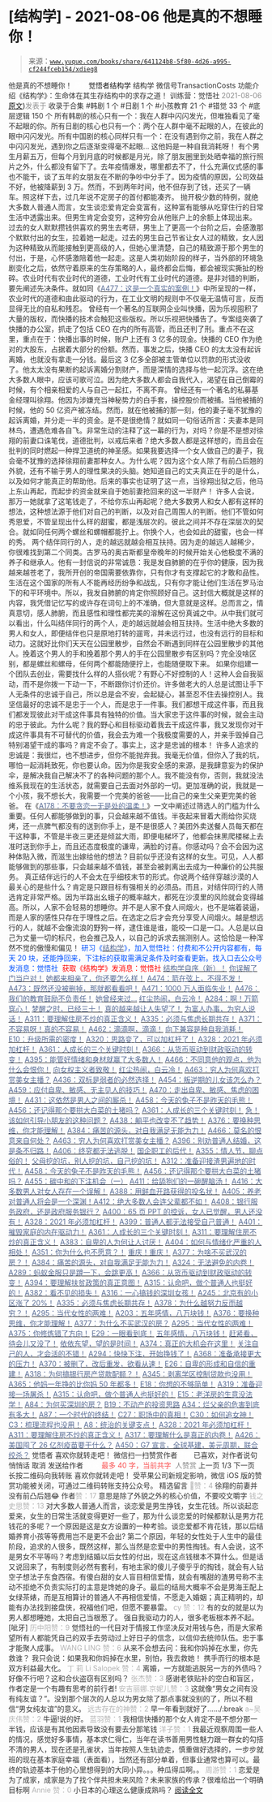 # [结构学] - 2021-08-06 他是真的不想睡你！

> 来源：[`www.yuque.com/books/share/641124b8-5f80-4d26-a995-cf244fceb154/xdieg8`](https://www.yuque.com/books/share/641124b8-5f80-4d26-a995-cf244fceb154/xdieg8)

<ne-p id="520f42f3293818f927861ebbd5b15da4_p_0" data-lake-id="520f42f3293818f927861ebbd5b15da4_p_0"><ne-text id="uf6d98bde" style="color: rgb(51, 51, 51);">他是真的不想睡你！</ne-text></ne-p> <ne-p id="6046791718204696debd9dabf421fb69" data-lake-id="6046791718204696debd9dabf421fb69"><ne-text id="u7e0bf37c" ne-fontsize="12" style="color: rgb(255, 255, 255);">原创</ne-text><ne-text id="ude1e5965" ne-fontsize="14">觉悟者</ne-text><ne-text id="u05e3632b" ne-fontsize="14">结构学</ne-text></ne-p> <ne-p id="814c4ee1f1c4899a7611b8afc9b1d866" data-lake-id="814c4ee1f1c4899a7611b8afc9b1d866"><ne-text id="u97caa6f1" ne-fontsize="14" ne-bold="true" style="color: rgb(51, 51, 51);">结构学</ne-text></ne-p> <ne-p id="9164c37b7e9f090cb7b433cbfb5eaef5" data-lake-id="9164c37b7e9f090cb7b433cbfb5eaef5"><ne-text id="u593e42bf" ne-fontsize="14" style="color: rgb(51, 51, 51);">微信号</ne-text><ne-text id="u6c62d6c2" ne-fontsize="14" style="color: rgb(51, 51, 51);">TransactionCosts</ne-text></ne-p> <ne-p id="6729e5dbdfd70f69146332ace4a9dd64" data-lake-id="6729e5dbdfd70f69146332ace4a9dd64"><ne-text id="u34a29382" ne-fontsize="14" style="color: rgb(51, 51, 51);">功能介绍</ne-text><ne-text id="u2029c373" ne-fontsize="14" style="color: rgb(51, 51, 51);">《结构学》：生命体在其生存结构中的求存之道！ 训练营：觉悟社</ne-text></ne-p> <ne-p id="61d55e9092893b7a46b8bcd6004ca079" data-lake-id="61d55e9092893b7a46b8bcd6004ca079"><ne-text id="u52efc934" style="color: rgb(140, 140, 140);">2021-08-06</ne-text>[<ne-text id="uc8ceef17" ne-fontsize="14">原文</ne-text>](https://mp.weixin.qq.com/s?__biz=MzIzMDYwOTM0Mg==&mid=2247486114&idx=1&sn=9c2cf853fa25eea82b2bade4e3c35383&chksm=e8b19273dfc61b6537dccbbc4019e1c83419abafe15dac2bb31dc2df9ac605ee697fd2a00d95#rd))<ne-text id="u9de07dc8" ne-fontsize="14" style="color: rgb(140, 140, 140);">发表于</ne-text></ne-p> <ne-p id="c4f0fde47d434399bb4ec2424b882b15" data-lake-id="c4f0fde47d434399bb4ec2424b882b15"><ne-text id="u18f7399e" style="color: rgb(51, 51, 51);">收录于合集</ne-text></ne-p> <ne-p id="34b9a1dc17a2c197884ad9ef8ef9fa78" data-lake-id="34b9a1dc17a2c197884ad9ef8ef9fa78"><ne-text id="ud0a3ed71" style="color: rgb(51, 51, 51);">#韩剧 1 个</ne-text></ne-p> <ne-p id="d29a8748798433abe2796c032ab92377" data-lake-id="d29a8748798433abe2796c032ab92377"><ne-text id="ue197968d" style="color: rgb(51, 51, 51);">#日剧 1 个</ne-text></ne-p> <ne-p id="e2715993cb20baaf2a3a40c0ecc9c5f2" data-lake-id="e2715993cb20baaf2a3a40c0ecc9c5f2"><ne-text id="u7f303573" style="color: rgb(51, 51, 51);">#小孩教育 21 个</ne-text></ne-p> <ne-p id="2c2456f65845225ce685b712b1b072fa" data-lake-id="2c2456f65845225ce685b712b1b072fa"><ne-text id="u08071c10" style="color: rgb(51, 51, 51);">#错觉 33 个</ne-text></ne-p> <ne-p id="5e857df143dfd45ec592cb48ef66a143" data-lake-id="5e857df143dfd45ec592cb48ef66a143"><ne-text id="u89bdbf0f" style="color: rgb(51, 51, 51);">#底层逻辑 150 个</ne-text></ne-p> <ne-p id="f6c14fe85b0fccc1289ce4db3f1c9c31" data-lake-id="f6c14fe85b0fccc1289ce4db3f1c9c31"><ne-text id="u4f8e20bb" style="color: rgb(51, 51, 51);">所有韩剧的核心只有一个：我在人群中闪闪发光，但唯独看见了毫不起眼的你。所有日剧的核心也只有一个：两个在人群中毫不起眼的人，在彼此的眼中闪闪发光。所有中国剧的核心同样只有一个：在没有遇到你之前，我在人群之中闪闪发光，遇到你之后逐渐变得毫不起眼… 这他妈是一种自我消耗呀！</ne-text></ne-p> <ne-p id="8ed745c938a91dc661d39ea7cee3d79c" data-lake-id="8ed745c938a91dc661d39ea7cee3d79c"><ne-text id="ub80e4588" style="color: rgb(51, 51, 51);">有个男生月薪五万，但每个月到月底的时候都是月光，除了朋友圈里到处晒幸福的旅行照片之外，什么都没有留下了。去年疫情爆发，哪里都去不了，什么充满仪式感的事也不能干，谈了五年的女朋友在不断的争吵中分手了。因为疫情的原因，公司效益不好，他被降薪到 3 万。然而，不到两年时间，他不但存到了钱，还买了一辆车。照这样下去，过几年说不定房子的首付都能凑齐。</ne-text></ne-p> <ne-p id="915797bac53b0b72239deaf2036fb3fc" data-lake-id="915797bac53b0b72239deaf2036fb3fc"><ne-text id="u5afa8d69" style="color: rgb(51, 51, 51);">抛开极少数的特例，就绝大多数人普通人而言，女生谈恋爱肯定会变富有，这种富有能够从吃穿住行的日常生活中透露出来。但男生肯定会变穷，这种穷会从他账户上的余额上体现出来。</ne-text></ne-p> <ne-p id="310bfa62970ada4c3277eb5329790dac" data-lake-id="310bfa62970ada4c3277eb5329790dac"><ne-text id="u071290f4" style="color: rgb(51, 51, 51);">过去的女人默默攒钱供喜欢的男生去考研，男生上了更高一个台阶之后，会感激那个默默付出的女生，拉着她一起走。过去的男生自己节省让女人过的精致，女人因为这种精致从而能接触到更高级的人，但她心里清楚，自己的精致源于那个男生的付出，于是，心怀感激陪着他一起走。这是人类初始阶段的样子，当外部的环境急剧变化之后，依然守着原来的生存策略的人，最终都会后悔，都会被现实撕扯的粉碎。农业时代有农业时代的道德，工业时代有工业时代的道德。是非对错的判断，要先阐述先决条件。就如同《</ne-text>[<ne-text id="u60ac4d5a" style="color: rgb(87, 107, 149);">A477：这是一个真实的案例！</ne-text>](http://mp.weixin.qq.com/s?__biz=MzAxNDk1NjI2Mw==&mid=2247487017&idx=1&sn=c5702286796ec9c0b827634f07d0f109&chksm=9b8a2da1acfda4b7176ad2baac2a83c4b1e20a806961fa828644515796ad87102a43e497bf45&scene=21#wechat_redirect)<ne-text id="u792a91f0" style="color: rgb(51, 51, 51);">》中所呈现的一样，农业时代的道德和由此驱动的行为，在工业文明的规则中不仅毫无温情可言，反而显得无比的自私和残忍。</ne-text></ne-p> <ne-p id="f59954aa2e9b94d3643d01cbc6e71746" data-lake-id="f59954aa2e9b94d3643d01cbc6e71746"><ne-text id="u524c724a" style="color: rgb(51, 51, 51);">曾经有一个著名的互联网企业叫快播，因为乐视囤积了大量的版权，而快播的技术会触犯这些版权。所以乐视把快播告了。专案组突袭了快播的办公室，抓走了包括 CEO 在内的所有高管，而且还判了刑。重点不在这里，重点在于：快播出事的时候，账户上还有 3 亿多的现金。快播的 CEO 作为绝对的大股东，占据着大部分的份额。然而，事发之后，快播 CEO 的太太没有起诉离婚，也就没有拿走一分钱。最后这 3 亿多全部被主管单位以罚款的形式没收了。他太太没有果断的起诉离婚分割财产，而是深情的选择与他一起沉浮。这在绝大多数人眼中，应该可歌可泣。因为绝大多数人都会自我代入，渴望在自己倒霉的时候，有个相亲相爱的人与自己一起扛，不离不弃。</ne-text></ne-p> <ne-p id="db7cfa0827cb47816a6d9156185b6359" data-lake-id="db7cfa0827cb47816a6d9156185b6359"><ne-text id="uaa33a809" style="color: rgb(51, 51, 51);">曾经还有一个著名的私募基金经理叫徐翔。他因为涉嫌充当神秘势力的白手套，操控股价而被捕。当他被捕的时候，他的 50 亿资产被冻结。然而，就在他被捕的那一刻，他的妻子毫不犹豫的起诉离婚，并分走一半的资金。是不是很绝情？就如同一句俗话所言：夫妻本是同林鸟，遭遇危难各自飞。非常生动的注释了这一幕的行为，对吗？你是不是想对徐翔的前妻口诛笔伐，道德批判，以戒后来者？绝大多数人都是这样想的，而且会在批判的同时燃起一种捍卫道统的神圣感。如果我要选择一个女人做自己的妻子，我会毫不犹豫的选择徐翔前妻那种女人。为什么呢？因为这个女人除了有前凸后翘的外貌，还有不输于男人的理性果决的头脑。她知道自己的丈夫真正在乎的是什么，以及如何才能真正的帮助他。后来的事实也证明了这一点，当徐翔出狱之后，他马上东山再起，而起步的资金就来自于她前妻抢回来的这一半财产！</ne-text></ne-p> <ne-p id="ddd06c06d52b2d8b3620c857f3072ba7" data-lake-id="ddd06c06d52b2d8b3620c857f3072ba7"><ne-text id="uc9c63318" style="color: rgb(51, 51, 51);">许多人会说，那万一她就拿了这笔钱走了，不给你东山再起呢？绝大多数男人和女人都有这样的想法，这种想法源于他们对自己的判断，以及对自己周围人的判断。他们不管如何秀恩爱，不管呈现出什么样的甜蜜，都是浅层次的。彼此之间并不存在深层次的契合。就如同任何两个螺丝和螺帽都能拧上。你换个人，也会如此的甜蜜，也会一样的秀。</ne-text></ne-p> <ne-p id="cb8f43489f9d41118409520b9aecb330" data-lake-id="cb8f43489f9d41118409520b9aecb330"><ne-text id="u3a65bfcf" style="color: rgb(51, 51, 51);">两个结伴同行的人，走的越远就越会相互扶持。因为走的越远人越稀少，你很难找到第二个同类。古罗马的奥古斯都皇帝晚年的时候开始关心他极度不满的养子和继承人。他有一封信说的非常诚恳：我是发自肺腑的在乎你的健康，因为我越来越苍老了，我所开创的帝国需要依靠你，只有你才有支撑起它的才敢和品性。生活在这个国家的所有人不能再经历纷争和战乱，只有你才能让他们生活在罗马治下的和平环境中。所以，我发自肺腑的肯定你照顾好自己。这封信大概就是这样的内容，我凭借记忆写的或许存在词句上的不准确，但大意就是这样。总而言之，情真意切，感人肺腑，而且感性和理性都完美的溶解在这份真诚之中。从中我们就可以看出，什么叫结伴同行的两个人，走的越远就越会相互扶持。生活中绝大多数的男人和女人，即便结伴也只是原地打转的遛弯，并未远行过，也没有远行的目标和动力。这就好比你们天天在公园里散步，自然会不断遇到同样在公园里散步的其他人。挽着这个男人的手和挽着那个男人的手在公园里散步有区别吗？完全没啥区别，都是螺丝和螺母，任何两个都能随便拧上，也能随便取下来。</ne-text></ne-p> <ne-p id="d3ef8e2e4e3af672a7777a5f88cfb0bf" data-lake-id="d3ef8e2e4e3af672a7777a5f88cfb0bf"><ne-text id="u578469c7" style="color: rgb(51, 51, 51);">如果你组建一个团队去创业，需要找什么样的人搭伙呢？有野心不好控制的人！这种人会自我驱动，而不是你拨一下动一下，不断跟你讨价还价。许多做老大的人总是试图让手下人无条件的忠诚于自己，所以总是会不安，会起疑心，甚至忍不住去操控别人。我坚信最好的忠诚不是忠于一个人，而是忠于一件事。我们都想干成这件事，而且我们都发现彼此对干成这件事具有独特的价值。当大家忠于这件事的时候，就会主动的忠于彼此。为什么呢？我的野心和目标驱动着我去干成这件事，我又发现你对干成这件事具有不可替代的价值，我会去为难一个我极度需要的人，并亲手毁掉自己特别渴望干成的事吗？肯定不会了。事实上，这才是忠诚的根本！</ne-text></ne-p> <ne-p id="6be3e6b1667453a23f3b393d407bf235" data-lake-id="6be3e6b1667453a23f3b393d407bf235"><ne-text id="u475f07f2" style="color: rgb(51, 51, 51);">许多人追求的忠诚是：我很烂，也不想进步，但你不能抛弃我。我毫无价值，但你入了我的坑，哪怕一起消耗致死，你也要认命。因为你是我安全感的来源，是我肆意妄为的保护伞，是解决我自己解决不了的各种问题的那个人。我不能没有你，否则，我就没法维系我现在的生活状态，就需要自己去面对外部的一切。更加准确的说，我就是一个小孩，我不想长大，我需要一个完美的爸爸——比自己的亲生父亲更完美的爸爸。</ne-text></ne-p> <ne-p id="55ec6d1c92caa392da03c00a0ed60799" data-lake-id="55ec6d1c92caa392da03c00a0ed60799"><ne-text id="uafaef9ad" style="color: rgb(51, 51, 51);">在《</ne-text>[<ne-text id="u8e18d950" style="color: rgb(87, 107, 149);">A178：不要贪恋一无是处的温柔！</ne-text>](http://mp.weixin.qq.com/s?__biz=MzAxNDk1NjI2Mw==&mid=2247485259&idx=1&sn=c46eb58cf71fc316608279b1e10828b8&chksm=9b8a24c3acfdadd57781ee9631cc06ed50551cc15141d155f54fa20dcf69c653825673104680&scene=21#wechat_redirect)<ne-text id="u604ddb83" style="color: rgb(51, 51, 51);">》一文中阐述过筛选人的门槛为什么重要。任何人都能够做到的事，只会越来越不值钱。半夜起来冒着大雨给你买烧烤，还一点脾气都没有的送到你手上，是不是很感人？美团外卖送餐人员每天都在干这种事，不管是半夜三更还是倾盆大雨，即便电梯坏了，他都会抹黑爬楼梯上去准时送到你手上，而且还态度极度的谦卑，满脸的讨喜。你感动吗？会不会因为这种体贴入微，而滋生出嫁给他的想法？目前似乎还没有这样的女生。可见，人人都能够做到的那些事，只会越来越不值钱，甚至会被剥离出去成为一种廉价的公共服务。</ne-text></ne-p> <ne-p id="9561ef6285fab853a24c802b9dfbe5a7" data-lake-id="9561ef6285fab853a24c802b9dfbe5a7"><ne-text id="u70c77b92" style="color: rgb(51, 51, 51);">真正结伴远行的人不会太在乎细枝末节的形式。你说两个结伴穿越沙漠的人最关心的是些什么？肯定是只跟目标有强相关的必须品。而且，对结伴同行的人筛选肯定非常严格。因为半路出幺蛾子的概率越大，都死在沙漠里的风险就会变得越高。所以，人家不会轻易的想睡你。并不是人家不食人间烟火，也不是端着装逼，而是人家的感性只存在于理性之后。在选定之后才会充分享受人间烟火。越是想远行的人，就越不会像流浪的野狗一样，逮住谁是谁，能咬一口是一口。人总是以自己为丈量一切的标尺，也会推己及人，以自己的诉求去揣测别人。这恰恰是一种浑然不觉的傲慢和偏见！</ne-text></ne-p> <ne-p id="2093d674ebf4e098e7f9d08d9ef29538" data-lake-id="2093d674ebf4e098e7f9d08d9ef29538"><ne-text id="ud4ec3334" ne-bold="true" style="color: rgb(0, 82, 255);">研习《</ne-text>[<ne-text id="uf172357a" ne-bold="true" style="color: rgb(87, 107, 149);">结构学</ne-text>](https://mp.weixin.qq.com/mp/appmsgalbum?action=getalbum&album_id=1318317199878225920&__biz=MzAxNDk1NjI2Mw==#wechat_redirect)<ne-text id="u8ec7eff7" ne-bold="true" style="color: rgb(0, 82, 255);">》，加入觉悟社：付费和不公开内容都有，每天 20 块，还能挣回来，下注标的获取需满足条件及时查看更新。</ne-text><ne-text id="u0fd1c733" style="color: rgb(0, 82, 255);">找入口去公众号发消息：觉悟社 </ne-text></ne-p> <ne-p id="6d5e75d8517c5e1f253a4c5e5b93a1a8" data-lake-id="6d5e75d8517c5e1f253a4c5e5b93a1a8"><ne-text id="u9f0a3397" style="color: rgb(255, 0, 0);">获取《结构学》发消息</ne-text><ne-text id="ub5dc678d" ne-bold="true" style="color: rgb(255, 0, 0);">：觉悟社</ne-text></ne-p>  <ne-p id="744916705b6c675390508e4c85baacd5" data-lake-id="744916705b6c675390508e4c85baacd5"><ne-card data-card-name="image" data-card-type="inline" id="aI4br" data-event-boundary="card" style="color: rgb(51, 51, 51);"><ne-p id="0c6fa8e0e9bf3bf849df33802c9061d4" data-lake-id="0c6fa8e0e9bf3bf849df33802c9061d4">[<ne-text id="ue0c44034" ne-bold="true" style="color: rgb(87, 107, 149);">结构学自序（新）！</ne-text>](http://mp.weixin.qq.com/s?__biz=MzIzMDYwOTM0Mg==&mid=2247485283&idx=1&sn=aa2b8554b8e5040f8f959636feaa06a3&chksm=e8b19fb2dfc616a430aa381b8da0815311244e694a69809cd92d0602ac34cfe5f1f419b3745e&scene=21#wechat_redirect)</ne-p> <ne-p id="ded5508b43a28abe7bb41cd7479ba3ea" data-lake-id="ded5508b43a28abe7bb41cd7479ba3ea">[<ne-text id="u58a2c0e9" ne-bold="true" style="color: rgb(87, 107, 149);">你误解了门当户对！</ne-text>](http://mp.weixin.qq.com/s?__biz=MzAxNDk1NjI2Mw==&mid=2247486972&idx=1&sn=374297ef4332b1dc1c96c6e2f10e3212&chksm=9b8a2e74acfda762739dd58bec2cabe8b8d44717705d356953b94089dacb9225f702d4f76b31&scene=21#wechat_redirect)</ne-p> <ne-p id="289c1fa54753e7e6b11323459311361f" data-lake-id="289c1fa54753e7e6b11323459311361f">[<ne-text id="uad069717" ne-bold="true" style="color: rgb(87, 107, 149);">她都来相亲了，你还要怎么样！</ne-text>](http://mp.weixin.qq.com/s?__biz=MzAxNDk1NjI2Mw==&mid=2247486952&idx=1&sn=698aec6916d2eca5e758c25c4c634346&chksm=9b8a2e60acfda776b80a4f2f0d5c2fe4921fc821cdf029fa9d2fdc52fd708fc5a0b980d5d3d0&scene=21#wechat_redirect)</ne-p> <ne-p id="4c076aa3bc36f219276b3e20da3f4ab3" data-lake-id="4c076aa3bc36f219276b3e20da3f4ab3">[<ne-text id="ubd431f36" ne-bold="true" style="color: rgb(87, 107, 149);">A474：箭在弦上，不得不发！</ne-text>](http://mp.weixin.qq.com/s?__biz=MzIzMDYwOTM0Mg==&mid=2247486092&idx=1&sn=d93b0ab35ba2828a708658dbd2e5ad9b&chksm=e8b1925ddfc61b4b12bc1b6a7e7e25a2fe7ff149b1c4f64810b2a5eefa97b8dc1bd1899dcf00&scene=21#wechat_redirect)</ne-p> <ne-p id="a7bd1f2cf6794366ac21805a30815aec" data-lake-id="a7bd1f2cf6794366ac21805a30815aec">[<ne-text id="ua643b7df" ne-bold="true" style="color: rgb(87, 107, 149);">A473：既然还没被删掉，那就都看看吧！</ne-text>](http://mp.weixin.qq.com/s?__biz=MzAxNDk1NjI2Mw==&mid=2247487000&idx=1&sn=f379e55a20266461eda21ca7579488ae&chksm=9b8a2d90acfda4867941f50c44c78307c32b34b1bb40133fcaeb780e00231c17a528768e8d3b&scene=21#wechat_redirect)</ne-p> <ne-p id="3f9124e7037e109691b00d14edd7dbac" data-lake-id="3f9124e7037e109691b00d14edd7dbac">[<ne-text id="u16daf87a" ne-bold="true" style="color: rgb(87, 107, 149);">A471：1000 万人面临失业！</ne-text>](http://mp.weixin.qq.com/s?__biz=MzIzMDYwOTM0Mg==&mid=2247486048&idx=1&sn=bf4938c29795e6b87e12bf1297f4583d&chksm=e8b192b1dfc61ba79abd79a8466233e918139d75e45a635323df32428b429405ecd140142e20&scene=21#wechat_redirect)</ne-p> <ne-p id="78a6ef04f65186afdec46ffe4e74d800" data-lake-id="78a6ef04f65186afdec46ffe4e74d800">[<ne-text id="ueeb1be2f" style="color: rgb(87, 107, 149);">A476：我们的教育鼓励不负责任！</ne-text>](http://mp.weixin.qq.com/s?__biz=MzIzMDYwOTM0Mg==&mid=2247486109&idx=1&sn=8ab9669292c8e76608956a81e86edc1b&chksm=e8b1924cdfc61b5affb66f0a3640a32a4dee243ca575730a52b125c246309fe524ebae615010&scene=21#wechat_redirect)</ne-p> <ne-p id="255312ab39ebe5f05e9b889ccdd4742c" data-lake-id="255312ab39ebe5f05e9b889ccdd4742c">[<ne-text id="u21c0b5f0" style="color: rgb(87, 107, 149);">她曾经来过…</ne-text>](http://mp.weixin.qq.com/s?__biz=MzIzMDYwOTM0Mg==&mid=2247485952&idx=1&sn=34d55be594aab93b19679950b6ed5e71&chksm=e8b192d1dfc61bc755baa4666bf8ac2bdb2951685cc365029c18747e9bd694e78be2e6764413&scene=21#wechat_redirect)</ne-p> <ne-p id="878a9c0232afaf7bc6ad4e15d46d2fac" data-lake-id="878a9c0232afaf7bc6ad4e15d46d2fac">[<ne-text id="u54f4aece" style="color: rgb(87, 107, 149);">红尘热闹，白云冷！</ne-text>](http://mp.weixin.qq.com/s?__biz=MzAxNDk1NjI2Mw==&mid=2247486913&idx=1&sn=6b387c24eb6d5e30ed150e13eded77a1&chksm=9b8a2e49acfda75fdfcfe0a7770792cdd85568a9ecb1bd9b67508b29df853aaba08bf27356d5&scene=21#wechat_redirect)</ne-p> <ne-p id="5cef5a66c881831c3f881ddeabd4ac5d" data-lake-id="5cef5a66c881831c3f881ddeabd4ac5d">[<ne-text id="u14e24fcf" ne-bold="true" style="color: rgb(87, 107, 149);">A284：啊！万箭穿心！</ne-text>](http://mp.weixin.qq.com/s?__biz=MzAxNDk1NjI2Mw==&mid=2247486135&idx=1&sn=e950149b9b9147e9199cfc6093605950&chksm=9b8a293facfda029419b911d4b4fa91c73bbaf695b206df2cf15124d843f4bf4b80673baa394&scene=21#wechat_redirect)</ne-p> <ne-p id="3ead2cd2f864e03f1e12047bcbc7957f" data-lake-id="3ead2cd2f864e03f1e12047bcbc7957f">[<ne-text id="ua7970c3c" ne-bold="true" style="color: rgb(87, 107, 149);">梦醒之时，已经三十！</ne-text>](http://mp.weixin.qq.com/s?__biz=MzIzMDYwOTM0Mg==&mid=2247484378&idx=1&sn=e3a058584a13d7a5267315113964280d&chksm=e8b19b0bdfc6121df4af4b77d2d826fd0f4132ccfdee48132ce8cf86eb1ba45b898be83d1dc7&scene=21#wechat_redirect)</ne-p> <ne-p id="767dd33c91ff33e4b4a14f020817039c" data-lake-id="767dd33c91ff33e4b4a14f020817039c">[<ne-text id="u29bdb5ed" style="color: rgb(87, 107, 149);">真的越来越让人失望了！</ne-text>](http://mp.weixin.qq.com/s?__biz=MzAxNDk1NjI2Mw==&mid=2247486978&idx=1&sn=476c0213daf06806a9cb4179f8fd2011&chksm=9b8a2d8aacfda49c36a98c6af180992a4f621f62b4aee05d95db53cb52d24d3945b8cf9b32e7&scene=21#wechat_redirect)</ne-p> <ne-p id="08819f47a249f05eb01df21501686259" data-lake-id="08819f47a249f05eb01df21501686259">[<ne-text id="ufa658412" style="color: rgb(87, 107, 149);">为富人办事，为穷人说话！</ne-text>](http://mp.weixin.qq.com/s?__biz=MzIzMDYwOTM0Mg==&mid=2247484462&idx=1&sn=195ebab17907fba73c69ae7a11bc40ad&chksm=e8b19cffdfc615e9b2f88327d492813afa3656859f4d67a6d831ac1cf684a54b760a8b8edcd6&scene=21#wechat_redirect)</ne-p> <ne-p id="0dd8513c95ec6f7d10d8612725aa53ed" data-lake-id="0dd8513c95ec6f7d10d8612725aa53ed">[<ne-text id="u78a347f8" ne-bold="true" style="color: rgb(87, 107, 149);">A311：要理解住房不炒的真正含义！</ne-text>](http://mp.weixin.qq.com/s?__biz=MzIzMDYwOTM0Mg==&mid=2247484959&idx=1&sn=090583ec50bfd9febec1de463c2672f6&chksm=e8b19ecedfc617d8629080f6745c8de013cfe875de26eef6767b2d5c10782650223ed15f807b&scene=21#wechat_redirect)</ne-p> <ne-p id="6d3461f2fa768be850703fabbc700167" data-lake-id="6d3461f2fa768be850703fabbc700167">[<ne-text id="ue6935ecc" style="color: rgb(87, 107, 149);">A335：必须与焦虑长期共存！</ne-text>](http://mp.weixin.qq.com/s?__biz=MzIzMDYwOTM0Mg==&mid=2247486029&idx=1&sn=45b888eb3452a9104ed36243fdbb4aa2&chksm=e8b1929cdfc61b8a7b7854939f2d4c7581c88e5d1ea5a034c0154c6349db158944ffafd55cf7&scene=21#wechat_redirect)</ne-p> <ne-p id="57ee931270942da3dc4fc0d30f8b0b7a" data-lake-id="57ee931270942da3dc4fc0d30f8b0b7a">[<ne-text id="u257ee6e6" style="color: rgb(87, 107, 149);">A371：不容易呀！真的不容易！</ne-text>](http://mp.weixin.qq.com/s?__biz=MzIzMDYwOTM0Mg==&mid=2247486041&idx=1&sn=fec513708b0d9bc83b5912a358fcb434&chksm=e8b19288dfc61b9e1edbb310bb2ae057d613729fa466ae986dc536610924cb9d6ebc8531c262&scene=21#wechat_redirect)</ne-p> <ne-p id="29bc502f0a4de901f9a9db26e1420705" data-lake-id="29bc502f0a4de901f9a9db26e1420705">[<ne-text id="ud9b463ba" style="color: rgb(87, 107, 149);">A462：滴滴啊，滴滴！</ne-text>](http://mp.weixin.qq.com/s?__biz=MzIzMDYwOTM0Mg==&mid=2247485987&idx=1&sn=b148f4fdd1b8e4c5a6adb9d8ee37eb07&chksm=e8b192f2dfc61be45f8f6378c8a11a241ae609bc3afbc389d32df451c5f0e562ba590bcee88f&scene=21#wechat_redirect)</ne-p> <ne-p id="cf1f100fedf97603bda47ba91f743eb9" data-lake-id="cf1f100fedf97603bda47ba91f743eb9">[<ne-text id="u918bc58e" style="color: rgb(87, 107, 149);">向下兼容是种自我消耗！</ne-text>](http://mp.weixin.qq.com/s?__biz=MzAxNDk1NjI2Mw==&mid=2247486535&idx=1&sn=e87304f3a33f1cd0425186362901eb04&chksm=9b8a2fcfacfda6d92af7f3b026ef129368c01361e40f2db3be32500a1e68fb99f1f35ec22a6b&scene=21#wechat_redirect)</ne-p> <ne-p id="b99a9ea47319b70bc432751d85c2529b" data-lake-id="b99a9ea47319b70bc432751d85c2529b">[<ne-text id="u9325e762" ne-bold="true" style="color: rgb(87, 107, 149);">E10：升级所需的密度！</ne-text>](http://mp.weixin.qq.com/s?__biz=MzAxNDk1NjI2Mw==&mid=2247485337&idx=1&sn=e93780b3d10de5b467e71f326eb12838&chksm=9b8a2411acfdad07d858079223ba3eda77fe88caa8d769030eb67c15f5511fab584f8d1244ca&scene=21#wechat_redirect)</ne-p> <ne-p id="cbf69a7b5fb18ee497719b6aa3c4bf28" data-lake-id="cbf69a7b5fb18ee497719b6aa3c4bf28">[<ne-text id="u99de2eff" ne-fontsize="13" ne-bold="true" style="color: rgb(87, 107, 149);">A320：思路变了，可以加杠杆了！</ne-text>](http://mp.weixin.qq.com/s?__biz=MzIzMDYwOTM0Mg==&mid=2247485041&idx=1&sn=add2174fa42806f885a456a072ee4fee&chksm=e8b19ea0dfc617b6734e013f780112fdd88f28ad5312ce423fea1d75da4c3757660dab175208&scene=21#wechat_redirect)</ne-p> <ne-p id="17146e0afa602b29d7f77c6567f7c623" data-lake-id="17146e0afa602b29d7f77c6567f7c623">[<ne-text id="u54b2a555" ne-bold="true" style="color: rgb(87, 107, 149);">A328：2021 年必须加杠杆！</ne-text>](http://mp.weixin.qq.com/s?__biz=MzIzMDYwOTM0Mg==&mid=2247485087&idx=1&sn=24d72f6a71bddb8954a03be5db246538&chksm=e8b19e4edfc617587a8ae645885a89ab8c3c6f67730a026d9c7c9a94ab3051ca480302147fc0&scene=21#wechat_redirect)</ne-p> <ne-p id="84a792f5c5f81bf0648a020fb1be46a6" data-lake-id="84a792f5c5f81bf0648a020fb1be46a6">[<ne-text id="uf68ab35c" ne-bold="true" style="color: rgb(87, 107, 149);">A361：人成长的三个关键时刻！</ne-text>](http://mp.weixin.qq.com/s?__biz=MzAxNDk1NjI2Mw==&mid=2247486472&idx=1&sn=8b46d73659ff81e3d7bd544e1718a94f&chksm=9b8a2f80acfda69601b059cb0180f8841eda098200c32c84ad6430bb8fbe33a9021fa7890344&scene=21#wechat_redirect)</ne-p> <ne-p id="c47efd3ffd31dd0d42ea07f745521fd9" data-lake-id="c47efd3ffd31dd0d42ea07f745521fd9">[<ne-text id="u99b1f4b9" ne-bold="true" style="color: rgb(87, 107, 149);">A366：从货币驱动到财政驱动的转变！</ne-text>](http://mp.weixin.qq.com/s?__biz=MzIzMDYwOTM0Mg==&mid=2247485347&idx=1&sn=a916df57ddc7230366719fbecc6c1704&chksm=e8b19f72dfc61664fd99844bfe3ffffb5d6f088807c84d99f11ddbc7410b2eed67bc4c615d53&scene=21#wechat_redirect)</ne-p> <ne-p id="43eb16afcdef2087f368fad2278e110c" data-lake-id="43eb16afcdef2087f368fad2278e110c">[<ne-text id="ud8cb17ef" ne-bold="true" style="color: rgb(87, 107, 149);">A395：能管好情绪和身材就赢了大多数人！</ne-text>](http://mp.weixin.qq.com/s?__biz=MzIzMDYwOTM0Mg==&mid=2247485513&idx=1&sn=1d5d250c1e4db7d1b6d3072e559b4426&chksm=e8b19098dfc6198e415af60c0ba7dfa61e698a502a658c26205b2289bbd2e33502a77154c9a8&scene=21#wechat_redirect)</ne-p> <ne-p id="5708adbf7d78f4ced637f71826ee9cfb" data-lake-id="5708adbf7d78f4ced637f71826ee9cfb">[<ne-text id="u374f494e" style="color: rgb(87, 107, 149);">A466：不同意他的观点，他为什么会恨你！</ne-text>](http://mp.weixin.qq.com/s?__biz=MzIzMDYwOTM0Mg==&mid=2247486017&idx=1&sn=c43fc42bef087329cbd30efe3cfac9c1&chksm=e8b19290dfc61b868ecab28cc923eaf39a3fa4af90166d41bdaeeab0cbb1c450f46963c7a537&scene=21#wechat_redirect)</ne-p> <ne-p id="7e1a38a7c2cb70576543320f144611fb" data-lake-id="7e1a38a7c2cb70576543320f144611fb">[<ne-text id="u4b88e86c" style="color: rgb(87, 107, 149);">向女权主义者致敬！</ne-text>](http://mp.weixin.qq.com/s?__biz=MzIzMDYwOTM0Mg==&mid=2247485914&idx=1&sn=cb260e0cec6b1e24661013278d412581&chksm=e8b1910bdfc6181d9f5f293493e2505dcec25647d0521d5ec62f92be5e32c04d0927583b6eb1&scene=21#wechat_redirect)</ne-p> <ne-p id="8420f7a71f3ccdf4cd67fab7109dcc30" data-lake-id="8420f7a71f3ccdf4cd67fab7109dcc30">[<ne-text id="u42fced28" ne-bold="true" style="color: rgb(87, 107, 149);">红尘热闹，白云冷！</ne-text>](http://mp.weixin.qq.com/s?__biz=MzAxNDk1NjI2Mw==&mid=2247486913&idx=1&sn=6b387c24eb6d5e30ed150e13eded77a1&chksm=9b8a2e49acfda75fdfcfe0a7770792cdd85568a9ecb1bd9b67508b29df853aaba08bf27356d5&scene=21#wechat_redirect)</ne-p> <ne-p id="d5db6b97bef0cf6b7973dd6c51249c4c" data-lake-id="d5db6b97bef0cf6b7973dd6c51249c4c">[<ne-text id="u69f80c6c" style="color: rgb(87, 107, 149);">A463：穷人为何喜欢打赏美女主播？</ne-text>](http://mp.weixin.qq.com/s?__biz=MzAxNDk1NjI2Mw==&mid=2247486946&idx=1&sn=02b97e3edf41d8c369d0dcd8159b34a7&chksm=9b8a2e6aacfda77c923267d9e850b21a4aa0060b4e386c39c31396d4368568819f5d8fe1b293&scene=21#wechat_redirect)</ne-p> <ne-p id="d9b103e1bbb250e432609d2f9e4e674e" data-lake-id="d9b103e1bbb250e432609d2f9e4e674e">[<ne-text id="u3e3c070e" ne-bold="true" style="color: rgb(87, 107, 149);">A436：双标是弱者的必然选择！</ne-text>](http://mp.weixin.qq.com/s?__biz=MzIzMDYwOTM0Mg==&mid=2247485909&idx=1&sn=c64a96a6f11c7ff756ce005441035200&chksm=e8b19104dfc61812546950789d22fe83ba04b34c72337fb6dc6041ec4dfa6c2c9ec3005f80c5&scene=21#wechat_redirect)</ne-p> <ne-p id="924b056fd40b9e619f077dc581f9c089" data-lake-id="924b056fd40b9e619f077dc581f9c089">[<ne-text id="ua026b958" ne-bold="true" style="color: rgb(87, 107, 149);">A454：叛逆期的儿女该怎么办？</ne-text>](http://mp.weixin.qq.com/s?__biz=MzIzMDYwOTM0Mg==&mid=2247485905&idx=1&sn=5bc216c1efbdd63a5427f2e8f14a05aa&chksm=e8b19100dfc61816cac6fa6803bd12ed6e4b5b17b041fe881287977fe3d5777be9be650b1929&scene=21#wechat_redirect)</ne-p> <ne-p id="1d52cc64a63b9922e913d60fae261120" data-lake-id="1d52cc64a63b9922e913d60fae261120">[<ne-text id="ufefef866" ne-bold="true" style="color: rgb(87, 107, 149);">A459：应付自卑、敏感、无主见人的技巧！</ne-text>](http://mp.weixin.qq.com/s?__biz=MzIzMDYwOTM0Mg==&mid=2247485964&idx=1&sn=26abacda930c0736198fcda6a29a4124&chksm=e8b192dddfc61bcb5067afda3e3d8c0b18c348dfd479d26e44565e5ae9850495e82ca755e0dc&scene=21#wechat_redirect)</ne-p> <ne-p id="0cf44458bc7e06b57b4e97ef31d431ca" data-lake-id="0cf44458bc7e06b57b4e97ef31d431ca">[<ne-text id="u21db388c" ne-bold="true" style="color: rgb(87, 107, 149);">A470：走出自卑、敏感、焦虑的困境！</ne-text>](http://mp.weixin.qq.com/s?__biz=MzIzMDYwOTM0Mg==&mid=2247486038&idx=1&sn=8ca06dd9791f0b1812e4207ab9f3da17&chksm=e8b19287dfc61b916da5943853087e236284ac52258cd2e2ab23e17ed8cf86284d2928eb5501&scene=21#wechat_redirect)</ne-p> <ne-p id="8dccddb5affe2adbbd9107f00233af94" data-lake-id="8dccddb5affe2adbbd9107f00233af94">[<ne-text id="u5cb07e1c" style="color: rgb(87, 107, 149);">A431：这依然是男人之间的厮杀！</ne-text>](http://mp.weixin.qq.com/s?__biz=MzIzMDYwOTM0Mg==&mid=2247485701&idx=1&sn=571c99a3870dffc7743e8eef31f21412&chksm=e8b191d4dfc618c29429d8a6ed6d0b9e7a8f0b9224aa332f9c996f4869c95ef44aabf3896670&scene=21#wechat_redirect)</ne-p> <ne-p id="3306c6e9dce18e380796001c88903038" data-lake-id="3306c6e9dce18e380796001c88903038">[<ne-text id="ua8ecaa07" style="color: rgb(87, 107, 149);">A458：今天的兔子不是昨天的毛熊！</ne-text>](http://mp.weixin.qq.com/s?__biz=MzIzMDYwOTM0Mg==&mid=2247485945&idx=1&sn=e575799e1d693147593aca2220da1ab8&chksm=e8b19128dfc6183eb8468a4f462cf4612c11b8770de4b4f21a3978873eafc06e5e1e789db5d4&scene=21#wechat_redirect)</ne-p> <ne-p id="acc80f198ca078558d9861d6586298a2" data-lake-id="acc80f198ca078558d9861d6586298a2">[<ne-text id="u61e084ff" style="color: rgb(87, 107, 149);">A456：还记得那个要拱大白菜的土猪吗？</ne-text>](http://mp.weixin.qq.com/s?__biz=MzIzMDYwOTM0Mg==&mid=2247485924&idx=1&sn=b45719fc6478b23aed980b6a6247c001&chksm=e8b19135dfc61823995ba6365171503f43240830eb72900ab37722e8c862dca2e474964d3573&scene=21#wechat_redirect)</ne-p> <ne-p id="5826425197fea2ea260b0a5ae9a002d1" data-lake-id="5826425197fea2ea260b0a5ae9a002d1">[<ne-text id="uf3fa6385" ne-bold="true" style="color: rgb(87, 107, 149);">A361：人成长的三个关键时刻！</ne-text>](http://mp.weixin.qq.com/s?__biz=MzIzMDYwOTM0Mg==&mid=2247485321&idx=1&sn=54e54e0b0cf78b3b58fb0bf17a1530fd&chksm=e8b19f58dfc6164e8e99c69f0cd7e900c07daf2313aae9d72766ec6ab6c109bdbecac613508a&scene=21#wechat_redirect)</ne-p> <ne-p id="b649f260dd126013504dd87a6414c917" data-lake-id="b649f260dd126013504dd87a6414c917">[<ne-text id="u586ea7c2" ne-bold="true" style="color: rgb(87, 107, 149);">急！该如何引导小朋友的这种问题？</ne-text>](http://mp.weixin.qq.com/s?__biz=MzIzMDYwOTM0Mg==&mid=2247485765&idx=1&sn=484dfcac75988fc41c1cc24c61986672&chksm=e8b19194dfc618829ee497890ec7e6e9eaaf0ab09472d2a8fae77940f45a093787e05feb2e12&scene=21#wechat_redirect)</ne-p> <ne-p id="4c7d3799d0b3ef6c2f78aa3b77245c8d" data-lake-id="4c7d3799d0b3ef6c2f78aa3b77245c8d">[<ne-text id="u033b3f4e" style="color: rgb(87, 107, 149);">A438：躺平也改变不了趋势！</ne-text>](http://mp.weixin.qq.com/s?__biz=MzIzMDYwOTM0Mg==&mid=2247485741&idx=1&sn=4bf64e053a2548715f7fb81cf973ee72&chksm=e8b191fcdfc618ea8427f2c46f7ec4bf26efa65780bcdee6666dc8ed6125843d4c3c0b8d2bf1&scene=21#wechat_redirect)</ne-p> <ne-p id="3c49ba48acbb16b407de053be5d46ac3" data-lake-id="3c49ba48acbb16b407de053be5d46ac3">[<ne-text id="uee180ffc" style="color: rgb(87, 107, 149);">A376：要换种思维，你才能理解！</ne-text>](http://mp.weixin.qq.com/s?__biz=MzAxNDk1NjI2Mw==&mid=2247486529&idx=1&sn=3a50ada30a5ae0448d686c6a0c809919&chksm=9b8a2fc9acfda6df5e9243deb6e9df9a7cc0912eabd0a9c00322d42ed4c25c2daedc8de6b6ca&scene=21#wechat_redirect)</ne-p> <ne-p id="1ba2b6f8d8724ad1e6c376125d102990" data-lake-id="1ba2b6f8d8724ad1e6c376125d102990">[<ne-text id="ucd1a634f" style="color: rgb(87, 107, 149);">A384：痛苦的源头，对自我满足无能为力！</ne-text>](http://mp.weixin.qq.com/s?__biz=MzIzMDYwOTM0Mg==&mid=2247485456&idx=1&sn=68f53a8afad59347555fb2a7f0383953&chksm=e8b190c1dfc619d73e1eea34e84940f31dd3d1e9b21c248da1ee705337e5225f583a20145cf2&scene=21#wechat_redirect)</ne-p> <ne-p id="59c5a9fac7ec0600fcda357c894bf8f3" data-lake-id="59c5a9fac7ec0600fcda357c894bf8f3">[<ne-text id="u109f787a" style="color: rgb(87, 107, 149);">A466：莫名的恨意来自何处？</ne-text>](http://mp.weixin.qq.com/s?__biz=MzIzMDYwOTM0Mg==&mid=2247486017&idx=1&sn=c43fc42bef087329cbd30efe3cfac9c1&chksm=e8b19290dfc61b868ecab28cc923eaf39a3fa4af90166d41bdaeeab0cbb1c450f46963c7a537&scene=21#wechat_redirect)</ne-p> <ne-p id="2f0da02fc6ca96c554684c0872c76920" data-lake-id="2f0da02fc6ca96c554684c0872c76920">[<ne-text id="uf301f7e3" style="color: rgb(87, 107, 149);">A463：穷人为何喜欢打赏美女主播？</ne-text>](http://mp.weixin.qq.com/s?__biz=MzAxNDk1NjI2Mw==&mid=2247486946&idx=1&sn=02b97e3edf41d8c369d0dcd8159b34a7&chksm=9b8a2e6aacfda77c923267d9e850b21a4aa0060b4e386c39c31396d4368568819f5d8fe1b293&scene=21#wechat_redirect)</ne-p> <ne-p id="c35886af31befa8ace21d6f33b2cb2d2" data-lake-id="c35886af31befa8ace21d6f33b2cb2d2">[<ne-text id="u98f958f3" ne-bold="true" style="color: rgb(87, 107, 149);">A396：别劝普通人结婚，这是条不归路！</ne-text>](http://mp.weixin.qq.com/s?__biz=MzIzMDYwOTM0Mg==&mid=2247485522&idx=1&sn=1ca0fbcf611840709338762d9b0740ad&chksm=e8b19083dfc61995e3d3342df95fafc121489a87589d719130dd832142d3680bd4ee07ad2d44&scene=21#wechat_redirect)</ne-p> <ne-p id="dbf7d15170afd5308d68d680b14efe43" data-lake-id="dbf7d15170afd5308d68d680b14efe43">[<ne-text id="u13528c52" ne-bold="true" style="color: rgb(87, 107, 149);">A406：终究都无法逃脱！</ne-text>](http://mp.weixin.qq.com/s?__biz=MzAxNDk1NjI2Mw==&mid=2247486637&idx=1&sn=b039f9b804c1c7a9ff0c690b5f0f5815&chksm=9b8a2f25acfda63339e1d8f8e91d9fcb740e8140576bd6a4a23aea0d031bfc7d207455a5446d&scene=21#wechat_redirect)</ne-p> <ne-p id="363c8b0178a4dd23fee4a910806f66a5" data-lake-id="363c8b0178a4dd23fee4a910806f66a5">[<ne-text id="ud30a620e" style="color: rgb(87, 107, 149);">国企职工的后代！</ne-text>](http://mp.weixin.qq.com/s?__biz=MzIzMDYwOTM0Mg==&mid=2247485992&idx=1&sn=feee2c96a03d19b3d09ef26a4c773d67&chksm=e8b192f9dfc61befac7603d46f65577b559005a32b0f34f6cdd7581c9cac760f8f93cdd78da1&scene=21#wechat_redirect)</ne-p> <ne-p id="bb0d10c3cf20d10a3434cee43f062087" data-lake-id="bb0d10c3cf20d10a3434cee43f062087">[<ne-text id="ued42b802" ne-bold="true" style="color: rgb(87, 107, 149);">A355：情人节，聊点俗的！</ne-text>](http://mp.weixin.qq.com/s?__biz=MzAxNDk1NjI2Mw==&mid=2247486442&idx=1&sn=2ed76ec8cb69dfe51023fb4f426eeb51&chksm=9b8a2862acfda17469215d16d6bfa7210211dfb0cf4418774fc0ea014de0f6184c9b01b82f70&scene=21#wechat_redirect)</ne-p> <ne-p id="7668a28e2c5be68cfa1e9237990bb691" data-lake-id="7668a28e2c5be68cfa1e9237990bb691">[<ne-text id="u361f6a4c" ne-bold="true" style="color: rgb(87, 107, 149);">父母挖的坑，别人挖的坑，自己挖的坑！</ne-text>](http://mp.weixin.qq.com/s?__biz=MzAxNDk1NjI2Mw==&mid=2247486426&idx=1&sn=8707934ad2fe2f8017d6b7810fd61c17&chksm=9b8a2852acfda1441fded7bab2456dd2493073ad3e5d541e1080d1739879b86c25a3a61df79a&scene=21#wechat_redirect)</ne-p> <ne-p id="4b6e3f93a4305a2423986ca5de1efdad" data-lake-id="4b6e3f93a4305a2423986ca5de1efdad">[<ne-text id="u202f2671" ne-bold="true" style="color: rgb(87, 107, 149);">A312：准备迎接渣男遍地的时代！</ne-text>](http://mp.weixin.qq.com/s?__biz=MzAxNDk1NjI2Mw==&mid=2247486258&idx=1&sn=b0520193c2edddabe9eea73a102f0455&chksm=9b8a28baacfda1ac0e54d4268851a8be02c935fd7006b3d527d27be12be8db176322294894dc&scene=21#wechat_redirect)</ne-p> <ne-p id="637d4e90869133785d703a577bd131d2" data-lake-id="637d4e90869133785d703a577bd131d2">[<ne-text id="u0735990a" ne-bold="true" style="color: rgb(87, 107, 149);">A458：今天的兔子不是昨天的毛熊！</ne-text>](http://mp.weixin.qq.com/s?__biz=MzIzMDYwOTM0Mg==&mid=2247485945&idx=1&sn=e575799e1d693147593aca2220da1ab8&chksm=e8b19128dfc6183eb8468a4f462cf4612c11b8770de4b4f21a3978873eafc06e5e1e789db5d4&scene=21#wechat_redirect)</ne-p> <ne-p id="ce4df1da10843832e679fbd9ed51791d" data-lake-id="ce4df1da10843832e679fbd9ed51791d">[<ne-text id="u2aa1da83" ne-bold="true" style="color: rgb(87, 107, 149);">A456：还记得那个要拱大白菜的土猪吗？</ne-text>](http://mp.weixin.qq.com/s?__biz=MzIzMDYwOTM0Mg==&mid=2247485924&idx=1&sn=b45719fc6478b23aed980b6a6247c001&chksm=e8b19135dfc61823995ba6365171503f43240830eb72900ab37722e8c862dca2e474964d3573&scene=21#wechat_redirect)</ne-p> <ne-p id="c9d3214646be393e3c85895855b9667e" data-lake-id="c9d3214646be393e3c85895855b9667e">[<ne-text id="ud3dd389e" ne-bold="true" style="color: rgb(87, 107, 149);">A455：碳中和的下注机会（一）</ne-text>](http://mp.weixin.qq.com/s?__biz=MzIzMDYwOTM0Mg==&mid=2247485919&idx=1&sn=d22bc163774f121a3160c796b79c6e08&chksm=e8b1910edfc61818826929c8e3c58a2edb1e0b113dbda69b8d69d154b36814292142f6602b56&scene=21#wechat_redirect)</ne-p> <ne-p id="f3b9e2190129205cedbfd25b2ea723f2" data-lake-id="f3b9e2190129205cedbfd25b2ea723f2">[<ne-text id="uc06c0a43" ne-bold="true" style="color: rgb(87, 107, 149);">A411：给舔狗们的一碗醒脑汤！</ne-text>](http://mp.weixin.qq.com/s?__biz=MzIzMDYwOTM0Mg==&mid=2247485578&idx=1&sn=4c1d6ceb83cfe3026bd4ea0a647ee09b&chksm=e8b1905bdfc6194dd390ab83adb8b4b84d90d56c9dcc172ef89e818cc81d5f8ae29e0e19364b&scene=21#wechat_redirect)</ne-p> <ne-p id="44059275a332ac1d38945946732fef06" data-lake-id="44059275a332ac1d38945946732fef06">[<ne-text id="u91f66922" ne-bold="true" style="color: rgb(87, 107, 149);">A416：大多数男人对女人存在一个误解！</ne-text>](http://mp.weixin.qq.com/s?__biz=MzIzMDYwOTM0Mg==&mid=2247485628&idx=1&sn=80723cca31f80ad3392d510361352789&chksm=e8b1906ddfc6197bfee4ffca459efcb4ac2cdae12ca2191cdcfe476a5ee462a905012b58c2aa&scene=21#wechat_redirect)</ne-p> <ne-p id="7630c84a9d42ababd7bf59216a4e87f4" data-lake-id="7630c84a9d42ababd7bf59216a4e87f4">[<ne-text id="u0c4bc442" style="color: rgb(87, 107, 149);">A388：用鲜血开路获得的投名状！</ne-text>](http://mp.weixin.qq.com/s?__biz=MzIzMDYwOTM0Mg==&mid=2247485591&idx=1&sn=a8443453e3caf1f201006eeec8e6e539&chksm=e8b19046dfc61950e63e29bb93049ce90b3228913e9ecee99a2f01b8fdda7cd8966a054241a9&scene=21#wechat_redirect)</ne-p> <ne-p id="7e8ef56420e8f363de41f00c21c74551" data-lake-id="7e8ef56420e8f363de41f00c21c74551">[<ne-text id="u56b6a42d" style="color: rgb(87, 107, 149);">A405：养老对普通人将会是一个深渊！</ne-text>](http://mp.weixin.qq.com/s?__biz=MzIzMDYwOTM0Mg==&mid=2247485587&idx=1&sn=f00402b3fdc5062ee5c5382295ac4dcb&chksm=e8b19042dfc619546bf0a0905d2733d900b7594f1564f1fa7528399053b93dc53f4d14c009fb&scene=21#wechat_redirect)[<ne-text id="ue4469229" ne-bold="true" style="color: rgb(87, 107, 149);">A412：绝大多数人会连父辈都不如！</ne-text>](http://mp.weixin.qq.com/s?__biz=MzIzMDYwOTM0Mg==&mid=2247485583&idx=1&sn=b2e8225541c746b6ef86109a5979b226&chksm=e8b1905edfc61948b309b792363d443ffd85874ca1628ef16059a3a3dbe26f2414ade7e877b7&scene=21#wechat_redirect)</ne-p> <ne-p id="3ec8b532852fcf3d2548894a2dd4db37" data-lake-id="3ec8b532852fcf3d2548894a2dd4db37">[<ne-text id="ub8ef043f" ne-bold="true" style="color: rgb(87, 107, 149);">A408：银行服务政府，还是政府服务银行？</ne-text>](http://mp.weixin.qq.com/s?__biz=MzIzMDYwOTM0Mg==&mid=2247485566&idx=1&sn=b2f8e7b1e23373d274e85d7cc07742e8&chksm=e8b190afdfc619b91c650812d3dd523bd26305e4d1913d93b60c97e89a7f85a132318af2eb7a&scene=21#wechat_redirect)</ne-p> <ne-p id="a1a8f9283e036c69a5f2a200c7ce9e25" data-lake-id="a1a8f9283e036c69a5f2a200c7ce9e25">[<ne-text id="u873d6c99" style="color: rgb(87, 107, 149);">A400：65 页 PPT 的控诉，女人已觉醒，男人还没有！</ne-text>](http://mp.weixin.qq.com/s?__biz=MzAxNDk1NjI2Mw==&mid=2247486616&idx=1&sn=137b4c0331b70800453c348e696ddc0e&chksm=9b8a2f10acfda6062c41e5bd66c3df597325b7278638f7c392e1d4420ac031894b3f4fae7d3f&scene=21#wechat_redirect)</ne-p> <ne-p id="cd7138691d51deb536dec8923b96e999" data-lake-id="cd7138691d51deb536dec8923b96e999">[<ne-text id="ua1c1c9c5" ne-bold="true" style="color: rgb(87, 107, 149);">A328：2021 年必须加杠杆！</ne-text>](http://mp.weixin.qq.com/s?__biz=MzIzMDYwOTM0Mg==&mid=2247485087&idx=1&sn=24d72f6a71bddb8954a03be5db246538&chksm=e8b19e4edfc617587a8ae645885a89ab8c3c6f67730a026d9c7c9a94ab3051ca480302147fc0&scene=21#wechat_redirect)</ne-p> <ne-p id="c90f3aec583332f3d60b61aa717ca57f" data-lake-id="c90f3aec583332f3d60b61aa717ca57f">[<ne-text id="u2152802c" ne-bold="true" style="color: rgb(87, 107, 149);">A399：普通人都无法接受自己普通！</ne-text>](http://mp.weixin.qq.com/s?__biz=MzIzMDYwOTM0Mg==&mid=2247485532&idx=1&sn=d2766bad0b8aa0bd62dec3e5683962d6&chksm=e8b1908ddfc6199b207488a06e91893fba88232ed95b68b39be4b4e37f7f64da36ec946c17d7&scene=21#wechat_redirect)</ne-p> <ne-p id="035a16950fa5754a830d4be78692dcec" data-lake-id="035a16950fa5754a830d4be78692dcec">[<ne-text id="u21c8471a" ne-bold="true" style="color: rgb(87, 107, 149);">A401：摧毁家庭的内在驱动力！</ne-text>](http://mp.weixin.qq.com/s?__biz=MzIzMDYwOTM0Mg==&mid=2247485539&idx=1&sn=fcaf71f3968154e6125005c1334d6b59&chksm=e8b190b2dfc619a41aa5740d347fb5a26dccbf7fba8a2c9a543626c2103defaab0a19ccfe3f2&scene=21#wechat_redirect)</ne-p> <ne-p id="4a78a85b48ac2b4ea99876971539e75a" data-lake-id="4a78a85b48ac2b4ea99876971539e75a">[<ne-text id="u9ef98211" ne-bold="true" style="color: rgb(87, 107, 149);">A361：人成长的三个关键时刻！</ne-text>](http://mp.weixin.qq.com/s?__biz=MzAxNDk1NjI2Mw==&mid=2247486472&idx=1&sn=8b46d73659ff81e3d7bd544e1718a94f&chksm=9b8a2f80acfda69601b059cb0180f8841eda098200c32c84ad6430bb8fbe33a9021fa7890344&scene=21#wechat_redirect)</ne-p> <ne-p id="3e23d1a5268b3639138a5347fd438984" data-lake-id="3e23d1a5268b3639138a5347fd438984">[<ne-text id="u7ad66a79" ne-bold="true" style="color: rgb(87, 107, 149);">A311：要理解住房不炒的真正含义！</ne-text>](http://mp.weixin.qq.com/s?__biz=MzIzMDYwOTM0Mg==&mid=2247484959&idx=1&sn=090583ec50bfd9febec1de463c2672f6&chksm=e8b19ecedfc617d8629080f6745c8de013cfe875de26eef6767b2d5c10782650223ed15f807b&scene=21#wechat_redirect)</ne-p> <ne-p id="f5aac1477a5b2f5b0e924ae682343d9b" data-lake-id="f5aac1477a5b2f5b0e924ae682343d9b">[<ne-text id="ua361372f" ne-bold="true" style="color: rgb(87, 107, 149);">A383：自卑的人为何让人讨厌！</ne-text>](http://mp.weixin.qq.com/s?__biz=MzIzMDYwOTM0Mg==&mid=2247485464&idx=1&sn=3ebe8a620ca2e53b61b160cda3214735&chksm=e8b190c9dfc619dfcbc895f13edc437575da2071b570e6be8e772b548167103ec5885375d812&scene=21#wechat_redirect)</ne-p> <ne-p id="9abac4e8299f773fd394018282652952" data-lake-id="9abac4e8299f773fd394018282652952">[<ne-text id="u03f09d0d" ne-bold="true" style="color: rgb(87, 107, 149);">A404：如何与情绪化严重的人相处！</ne-text>](http://mp.weixin.qq.com/s?__biz=MzIzMDYwOTM0Mg==&mid=2247485553&idx=1&sn=6d1c1a7707a186538fc8633a695ffcac&chksm=e8b190a0dfc619b6677390b764da1f7b0879895d171a5fbe1a086eca24b7c42d4e6cd3d79efa&scene=21#wechat_redirect)</ne-p> <ne-p id="85869b4b1cb210ece53531bc634c3f0c" data-lake-id="85869b4b1cb210ece53531bc634c3f0c">[<ne-text id="ucf9c5da5" style="color: rgb(87, 107, 149);">A351：你为什么也不愿意？！</ne-text>](http://mp.weixin.qq.com/s?__biz=MzIzMDYwOTM0Mg==&mid=2247485242&idx=1&sn=f4a01a5936322120b0b158f225bc78de&chksm=e8b19febdfc616fd2eb1558a3b7c748ecc497a3af00aec5b5c5ca8042cc52eb7d0af7befa399&scene=21#wechat_redirect)</ne-p> <ne-p id="ac751c05bf704fffcded93379d24da8f" data-lake-id="ac751c05bf704fffcded93379d24da8f">[<ne-text id="uda18c260" ne-bold="true" style="color: rgb(87, 107, 149);">重庆！重庆！</ne-text>](http://mp.weixin.qq.com/s?__biz=MzAxNDk1NjI2Mw==&mid=2247485354&idx=1&sn=331128611c478feede60317e963239a5&chksm=9b8a2422acfdad3448a9bcc0f9745f4367028e8a9b0a307f7c01c2690c398560a4be5e43492c&scene=21#wechat_redirect)</ne-p> <ne-p id="08861b5b6dea713bdb22e1d8c43e5b13" data-lake-id="08861b5b6dea713bdb22e1d8c43e5b13">[<ne-text id="uee6cc8d2" ne-bold="true" style="color: rgb(87, 107, 149);">A377：为啥不买武汉的房？！</ne-text>](http://mp.weixin.qq.com/s?__biz=MzAxNDk1NjI2Mw==&mid=2247486527&idx=1&sn=28948ae13ca2f125574b30f246b39b10&chksm=9b8a2fb7acfda6a1883e8f58efff8bc2a3f9f36a6bba3955a5f7429508c58f4c72aa397ad9a1&scene=21#wechat_redirect)</ne-p> <ne-p id="02cb0e431bbb600430b111c36efe9ff4" data-lake-id="02cb0e431bbb600430b111c36efe9ff4">[<ne-text id="uae6e2143" style="color: rgb(87, 107, 149);">A384：痛苦的源头，对自我满足无能为力！</ne-text>](http://mp.weixin.qq.com/s?__biz=MzIzMDYwOTM0Mg==&mid=2247485456&idx=1&sn=68f53a8afad59347555fb2a7f0383953&chksm=e8b190c1dfc619d73e1eea34e84940f31dd3d1e9b21c248da1ee705337e5225f583a20145cf2&scene=21#wechat_redirect)</ne-p> <ne-p id="82823290280895fb29652987acf80c7e" data-lake-id="82823290280895fb29652987acf80c7e">[<ne-text id="u1c2f5762" style="color: rgb(87, 107, 149);">A324：无法避免的内卷！</ne-text>](http://mp.weixin.qq.com/s?__biz=MzAxNDk1NjI2Mw==&mid=2247486351&idx=1&sn=416223e7bbe181ac9d64767f073152d1&chksm=9b8a2807acfda11139d7bb034b96551e34563b5f21310b05ac2aa8808c12fb592aedd4ee3bf5&scene=21#wechat_redirect)</ne-p> <ne-p id="0825b7f4d4c228cf97231d59062c077b" data-lake-id="0825b7f4d4c228cf97231d59062c077b">[<ne-text id="ue1c35641" style="color: rgb(87, 107, 149);">A289：蚂蚁金服只是蹲一下，会跳更高！</ne-text>](http://mp.weixin.qq.com/s?__biz=MzIzMDYwOTM0Mg==&mid=2247484822&idx=1&sn=ea2d818adee1bf400b0af9ed69bcd297&chksm=e8b19d47dfc61451b7291d6369b3391b9b8b06e08f9f5eed482a15c58075880a0029c50aed9a&scene=21#wechat_redirect)</ne-p> <ne-p id="e48bf1b3a69ff768a1127aa389c49ce3" data-lake-id="e48bf1b3a69ff768a1127aa389c49ce3">[<ne-text id="u680178bd" ne-bold="true" style="color: rgb(87, 107, 149);">A366：从货币驱动到财政驱动的转变！</ne-text>](http://mp.weixin.qq.com/s?__biz=MzIzMDYwOTM0Mg==&mid=2247485347&idx=1&sn=a916df57ddc7230366719fbecc6c1704&chksm=e8b19f72dfc61664fd99844bfe3ffffb5d6f088807c84d99f11ddbc7410b2eed67bc4c615d53&scene=21#wechat_redirect)</ne-p> <ne-p id="daabefee5546a2ae92f4d5cb2743a4aa" data-lake-id="daabefee5546a2ae92f4d5cb2743a4aa">[<ne-text id="u74ca749e" ne-bold="true" style="color: rgb(87, 107, 149);">A394：要理解扶贫政策的真正意图！</ne-text>](http://mp.weixin.qq.com/s?__biz=MzIzMDYwOTM0Mg==&mid=2247485502&idx=1&sn=fffb9911cefa626e6fbcb9c416c1eb98&chksm=e8b190efdfc619f9b0e42f3c3d5d79c17df1619bad2b1bddd6a482242b583ee46d8a79a245e6&scene=21#wechat_redirect)</ne-p> <ne-p id="5762365e8b085e3e8e443553abc0be9e" data-lake-id="5762365e8b085e3e8e443553abc0be9e">[<ne-text id="ue0033d14" ne-bold="true" style="color: rgb(87, 107, 149);">A315：认命吧，做个普通人也挺好的！</ne-text>](http://mp.weixin.qq.com/s?__biz=MzIzMDYwOTM0Mg==&mid=2247485008&idx=1&sn=bcaf70c42d4676c8f69de9f9ead1e495&chksm=e8b19e81dfc617973ba40200519407186760e32843fc6f379020da6160b0ba89870dadcae5fa&scene=21#wechat_redirect)</ne-p> <ne-p id="e6622bafa3359d8413b1bd97fefdb799" data-lake-id="e6622bafa3359d8413b1bd97fefdb799">[<ne-text id="u9f78b2fd" style="color: rgb(87, 107, 149);">A382：看不见的损失！</ne-text>](http://mp.weixin.qq.com/s?__biz=MzAxNDk1NjI2Mw==&mid=2247486560&idx=1&sn=32a2548c8ef5a4bc2936615e17cc3f83&chksm=9b8a2fe8acfda6feca92a490f8411e2eb0f4c21a7b0a9bf5923049d1c1b0a8eda718c4939bb8&scene=21#wechat_redirect)</ne-p> <ne-p id="4d8b6baea6dfa828fcb5706eab21dae7" data-lake-id="4d8b6baea6dfa828fcb5706eab21dae7">[<ne-text id="uea46423f" style="color: rgb(87, 107, 149);">A316：一心搞钱的深圳女孩！</ne-text>](http://mp.weixin.qq.com/s?__biz=MzAxNDk1NjI2Mw==&mid=2247486289&idx=1&sn=9504efb0a54b228c61c928794417eaef&chksm=9b8a28d9acfda1cf65ca57c386f1c0a90c457c01d6d1f2ba222e38c2059ca3eb07c94252721f&scene=21#wechat_redirect)</ne-p> <ne-p id="807bb668fc64413452bf4135e1c2e008" data-lake-id="807bb668fc64413452bf4135e1c2e008">[<ne-text id="u4d17626b" ne-bold="true" style="color: rgb(87, 107, 149);">A245：北京有的小区涨了 20%！</ne-text>](http://mp.weixin.qq.com/s?__biz=MzIzMDYwOTM0Mg==&mid=2247485265&idx=1&sn=f4bce6f07805cba2db3a1a806215e45c&chksm=e8b19f80dfc616966666979063f2c9fce9fe20308538607cf90eac74f0db85c9adf79299f4b8&scene=21#wechat_redirect)</ne-p> <ne-p id="58c06ae47ed23c434f00eda37b081f57" data-lake-id="58c06ae47ed23c434f00eda37b081f57">[<ne-text id="u1fc624b0" ne-bold="true" style="color: rgb(87, 107, 149);">A335：必须与焦虑长期共存！</ne-text>](http://mp.weixin.qq.com/s?__biz=MzIzMDYwOTM0Mg==&mid=2247485165&idx=1&sn=f3f0957c63fa549b288f00c8b117162e&chksm=e8b19e3cdfc6172a188000afd2b522144a04ba774169824cad2067d93b5365537ff0644f6b9f&scene=21#wechat_redirect)</ne-p> <ne-p id="ee5e7a0da4c699f829e6a6b6035b9fca" data-lake-id="ee5e7a0da4c699f829e6a6b6035b9fca">[<ne-text id="ub7b8bdc4" style="color: rgb(87, 107, 149);">A378：为什么越努力反而越穷？！</ne-text>](http://mp.weixin.qq.com/s?__biz=MzAxNDk1NjI2Mw==&mid=2247486540&idx=1&sn=f82efdcef4296495fc8273b7ae62dc00&chksm=9b8a2fc4acfda6d2f4168b8567609a3cd2f6ff99c63dc3db08098e35df57148cf721bfe64cef&scene=21#wechat_redirect)</ne-p> <ne-p id="a8fea9e13326be9675b921aa39dff1d0" data-lake-id="a8fea9e13326be9675b921aa39dff1d0">[<ne-text id="u76929fc6" ne-bold="true" style="color: rgb(87, 107, 149);">A295：当代女性的两难！</ne-text>](http://mp.weixin.qq.com/s?__biz=MzIzMDYwOTM0Mg==&mid=2247484854&idx=1&sn=6851afe306f7b89d23728018ea32b7f2&chksm=e8b19d67dfc61471955b15021ac11c5fff9f1607977e9df1bd2bbfabc2deb3dea5c98e369c55&scene=21#wechat_redirect)</ne-p> <ne-p id="7421258616ecb5f99c9a7529272faa5c" data-lake-id="7421258616ecb5f99c9a7529272faa5c">[<ne-text id="u0176bc13" style="color: rgb(87, 107, 149);">A203：五年感情，八万块钱！</ne-text>](http://mp.weixin.qq.com/s?__biz=MzAxNDk1NjI2Mw==&mid=2247485410&idx=1&sn=4edf677777e1136200b35d16948b7160&chksm=9b8a246aacfdad7c0003cff660d92517dfdc8f2f5860eca578880054c2be321043ab898f9f9b&scene=21#wechat_redirect)</ne-p> <ne-p id="68aac0e989325812268e1669bb2b6e70" data-lake-id="68aac0e989325812268e1669bb2b6e70">[<ne-text id="u224a6553" ne-bold="true" style="color: rgb(87, 107, 149);">A376：要换种思维，你才能理解！</ne-text>](http://mp.weixin.qq.com/s?__biz=MzAxNDk1NjI2Mw==&mid=2247486529&idx=1&sn=3a50ada30a5ae0448d686c6a0c809919&chksm=9b8a2fc9acfda6df5e9243deb6e9df9a7cc0912eabd0a9c00322d42ed4c25c2daedc8de6b6ca&scene=21#wechat_redirect)</ne-p> <ne-p id="f820c261ac8188eb904d7aae59fdb147" data-lake-id="f820c261ac8188eb904d7aae59fdb147">[<ne-text id="u9f8a7cea" ne-bold="true" style="color: rgb(87, 107, 149);">A377：为什么不买武汉的房？</ne-text>](http://mp.weixin.qq.com/s?__biz=MzIzMDYwOTM0Mg==&mid=2247485413&idx=1&sn=1f3339540496eb9e5ea109d8530f29dc&chksm=e8b19f34dfc6162225a694c1c2443d73b51bf6ca8dc53d4c18a30e6e2191e250967e711db589&scene=21#wechat_redirect)</ne-p> <ne-p id="8c5fd3370d238f252541f7a8edb0948b" data-lake-id="8c5fd3370d238f252541f7a8edb0948b">[<ne-text id="u3484220e" ne-bold="true" style="color: rgb(87, 107, 149);">A295：当代女性的两难！</ne-text>](http://mp.weixin.qq.com/s?__biz=MzIzMDYwOTM0Mg==&mid=2247484854&idx=1&sn=6851afe306f7b89d23728018ea32b7f2&chksm=e8b19d67dfc61471955b15021ac11c5fff9f1607977e9df1bd2bbfabc2deb3dea5c98e369c55&scene=21#wechat_redirect)</ne-p> <ne-p id="49664dfe6704dd2eeb1fcebd79e80de1" data-lake-id="49664dfe6704dd2eeb1fcebd79e80de1">[<ne-text id="u988483fc" ne-bold="true" style="color: rgb(87, 107, 149);">A375：你修炼错了方向！</ne-text>](http://mp.weixin.qq.com/s?__biz=MzIzMDYwOTM0Mg==&mid=2247485407&idx=1&sn=9febe7868b7205ac865541d88423d9b9&chksm=e8b19f0edfc61618c7f22fb7bf48181c5f974463c5d3a8849b0f76b96eeac73b0dd074ea4737&scene=21#wechat_redirect)</ne-p> <ne-p id="d47bd0d60ddb0b3fede9528a85c38b84" data-lake-id="d47bd0d60ddb0b3fede9528a85c38b84">[<ne-text id="u768b3144" ne-bold="true" style="color: rgb(87, 107, 149);">E29：一眼看到底！</ne-text>](http://mp.weixin.qq.com/s?__biz=MzIzMDYwOTM0Mg==&mid=2247485301&idx=1&sn=dc6dd50c5d742ea51ce9e394de25351a&chksm=e8b19fa4dfc616b26734c3619c6fa664474fa478d2764c3370dde41d19f6035edc05f9f191e8&scene=21#wechat_redirect)</ne-p> <ne-p id="4a8c15b109b6d15117d7eef7a6dd2fc0" data-lake-id="4a8c15b109b6d15117d7eef7a6dd2fc0">[<ne-text id="uddc1380a" style="color: rgb(87, 107, 149);">五年感情，八万块钱！</ne-text>](http://mp.weixin.qq.com/s?__biz=MzIzMDYwOTM0Mg==&mid=2247484317&idx=1&sn=b22f9fb2e3c084e427a5e3e9895be99a&chksm=e8b19b4cdfc6125adf3ea3b0d2b72a121f38e8ba26e43abc48edff900327ce3e7464b944cafb&scene=21#wechat_redirect)</ne-p> <ne-p id="61ce9930500457a745afcfb107ff5b5c" data-lake-id="61ce9930500457a745afcfb107ff5b5c">[<ne-text id="uae5c751f" style="color: rgb(87, 107, 149);">赶紧看，待会儿又没了！</ne-text>](http://mp.weixin.qq.com/s?__biz=MzAxNDk1NjI2Mw==&mid=2247486485&idx=1&sn=59010caa3e68d45d1ae578d4ab76a4db&chksm=9b8a2f9dacfda68b06ee592a02eead0f174b54fa7501f4c0f4221f3c6fff0c625e90a7675460&scene=21#wechat_redirect)</ne-p> <ne-p id="f2ee13e9d9e78b9db51c71e6a61f1cf4" data-lake-id="f2ee13e9d9e78b9db51c71e6a61f1cf4">[<ne-text id="ud0fa1fff" ne-bold="true" style="color: rgb(87, 107, 149);">依依东望，望的是时间！</ne-text>](http://mp.weixin.qq.com/s?__biz=MzIzMDYwOTM0Mg==&mid=2247483860&idx=1&sn=b5b01ae82ff764ce2806251e3f2a809f&chksm=e8b19905dfc61013607735eb7782299c9a4d7a39a8b15a7b46182ef20eda3ffe9f6ed6337e1f&scene=21#wechat_redirect)</ne-p> <ne-p id="21464a57b721378961e35ba36bce2c09" data-lake-id="21464a57b721378961e35ba36bce2c09">[<ne-text id="u55f959df" ne-bold="true" style="color: rgb(87, 107, 149);">A374：真正的大机会在这里！</ne-text>](http://mp.weixin.qq.com/s?__biz=MzIzMDYwOTM0Mg==&mid=2247485401&idx=1&sn=100967c02c0754759ec4ea0ef8706c29&chksm=e8b19f08dfc6161e92c7cc691f1a1fed9ff74c2b906529a8d42a7703a3c3a3c3a412903e12f7&scene=21#wechat_redirect)</ne-p> <ne-p id="46c9a04472e963631522cf2d7f85d31b" data-lake-id="46c9a04472e963631522cf2d7f85d31b">[<ne-text id="u8beb2b82" ne-bold="true" style="color: rgb(87, 107, 149);">关注自己的人，才会活的不错！</ne-text>](http://mp.weixin.qq.com/s?__biz=MzIzMDYwOTM0Mg==&mid=2247485305&idx=1&sn=c719ea57e5c3320c2e2629dd9a7b44e9&chksm=e8b19fa8dfc616be5fa3f8141ea0aa63d5e1335657ed97e62c1086c41eba29effe58e0c8e9dc&scene=21#wechat_redirect)</ne-p> <ne-p id="0d32d6f58688d6cc502400b99f197af7" data-lake-id="0d32d6f58688d6cc502400b99f197af7">[<ne-text id="u8e7b1cfa" ne-bold="true" style="color: rgb(87, 107, 149);">A294：快快下注，开始挣钱了！</ne-text>](http://mp.weixin.qq.com/s?__biz=MzIzMDYwOTM0Mg==&mid=2247484849&idx=1&sn=5485cd1d6c511e883e25b0c7dd9e2e3e&chksm=e8b19d60dfc614764ffc8405dccf5b8120b31988f3c1cee74e384c06f0e39c3c81bef8263c3d&scene=21#wechat_redirect)</ne-p> <ne-p id="4aab6505354b5fa3fca26aa26fe85fc5" data-lake-id="4aab6505354b5fa3fca26aa26fe85fc5">[<ne-text id="u49501ead" ne-bold="true" style="color: rgb(87, 107, 149);">A368：准备承接更大的压力！</ne-text>](http://mp.weixin.qq.com/s?__biz=MzIzMDYwOTM0Mg==&mid=2247485369&idx=1&sn=2667c5f16cee9442898e6e5841394ceb&chksm=e8b19f68dfc6167e4e104d37c61b859327f4b8ce37941da84bd412d3e27bb4a51c7dee8e1a7a&scene=21#wechat_redirect)</ne-p> <ne-p id="4d5d4943d7002cbe2d0ff09cd1f7e3cf" data-lake-id="4d5d4943d7002cbe2d0ff09cd1f7e3cf">[<ne-text id="u4555ebc4" ne-bold="true" style="color: rgb(87, 107, 149);">A370：被删了，改后重发，欲看从速！</ne-text>](http://mp.weixin.qq.com/s?__biz=MzIzMDYwOTM0Mg==&mid=2247485388&idx=1&sn=a456e8ffdc8a16bb30263818dc86c6a3&chksm=e8b19f1ddfc6160bfd0fea09b006477a095662aa74ac7036fca621b2ef49dc59f4ad4a407eeb&scene=21#wechat_redirect)</ne-p> <ne-p id="966ae3193ab0a0cdb5941d99da268122" data-lake-id="966ae3193ab0a0cdb5941d99da268122">[<ne-text id="u4a9d052a" ne-bold="true" style="color: rgb(87, 107, 149);">E26：自卑的形成和自信的重建！</ne-text>](http://mp.weixin.qq.com/s?__biz=MzIzMDYwOTM0Mg==&mid=2247485311&idx=1&sn=28f827c212f9a1ac53e73986742ca5aa&chksm=e8b19faedfc616b8d527f328c2ad55dca966707c8813ceaa5b7c0daee3432edeec88744d842c&scene=21#wechat_redirect)</ne-p> <ne-p id="86085157678a1aa650b4920dd9ca942c" data-lake-id="86085157678a1aa650b4920dd9ca942c">[<ne-text id="u537c7bfd" ne-bold="true" style="color: rgb(87, 107, 149);">A318：为何搞银行房产贷款配额？！</ne-text>](http://mp.weixin.qq.com/s?__biz=MzIzMDYwOTM0Mg==&mid=2247485031&idx=1&sn=c4af23061445755fdb12f1196c108b1d&chksm=e8b19eb6dfc617a015821fd94ff2d8f51a2cb8fb456ddd907206b615bf3240c1597d3618609c&scene=21#wechat_redirect)</ne-p> <ne-p id="47dd15c6303cb2e820e7f51618fdd1d6" data-lake-id="47dd15c6303cb2e820e7f51618fdd1d6">[<ne-text id="u4e55f28f" ne-bold="true" style="color: rgb(87, 107, 149);">A345：剥离学区控制贷款也没用！</ne-text>](http://mp.weixin.qq.com/s?__biz=MzIzMDYwOTM0Mg==&mid=2247485208&idx=1&sn=ac3653b56fc18a4a6a809139f935bc45&chksm=e8b19fc9dfc616dfa31b0baf15aa90d994ef8a1262e0fd515739c06698cd0673d1d46e6e4c4f&scene=21#wechat_redirect)</ne-p> <ne-p id="8c27524bf06bbeec2e9633e3906dbc44" data-lake-id="8c27524bf06bbeec2e9633e3906dbc44">[<ne-text id="u859176e6" ne-bold="true" style="color: rgb(87, 107, 149);">A365：他妈一年挣的比你妈 50 年都多！</ne-text>](http://mp.weixin.qq.com/s?__biz=MzIzMDYwOTM0Mg==&mid=2247485336&idx=1&sn=2fba7786d5102be1d639bfdd138185db&chksm=e8b19f49dfc6165f4a1e07062ca1414d977f1a6c15d797233e36f7dec3b27c28b0ed72667f5f&scene=21#wechat_redirect)</ne-p> <ne-p id="9bc01202b129c4bf7059ec93a0b6bd07" data-lake-id="9bc01202b129c4bf7059ec93a0b6bd07">[<ne-text id="uc18741e6" ne-bold="true" style="color: rgb(87, 107, 149);">E18：你想的不够简单！</ne-text>](http://mp.weixin.qq.com/s?__biz=MzIzMDYwOTM0Mg==&mid=2247484775&idx=1&sn=2a8e810e281cd7fe5a4db49002b193d2&chksm=e8b19db6dfc614a0e3360f0d54949c40138c27b184c114a44feaa394bd4400073dbbedf6a049&scene=21#wechat_redirect)</ne-p> <ne-p id="5a25d6a388e72d2e9c2dab147af574b2" data-lake-id="5a25d6a388e72d2e9c2dab147af574b2">[<ne-text id="ud9c2fab0" style="color: rgb(87, 107, 149);">A319：准备迎接一场屠杀！</ne-text>](http://mp.weixin.qq.com/s?__biz=MzIzMDYwOTM0Mg==&mid=2247485036&idx=1&sn=ff52df7559e0a6ed8230922ebd2af71a&chksm=e8b19ebddfc617ab0eca4ed1a66c5227d328155954d6704be456950fb3926e59e5288f7877cf&scene=21#wechat_redirect)</ne-p> <ne-p id="658f22385064aecd865e7f97979a7bba" data-lake-id="658f22385064aecd865e7f97979a7bba">[<ne-text id="u740ae4f9" ne-bold="true" style="color: rgb(87, 107, 149);">A315：认命吧，做个普通人也挺好的！</ne-text>](http://mp.weixin.qq.com/s?__biz=MzIzMDYwOTM0Mg==&mid=2247485008&idx=1&sn=bcaf70c42d4676c8f69de9f9ead1e495&chksm=e8b19e81dfc617973ba40200519407186760e32843fc6f379020da6160b0ba89870dadcae5fa&scene=21#wechat_redirect)</ne-p> <ne-p id="57d7936a7a409b378d2b60fef36e8907" data-lake-id="57d7936a7a409b378d2b60fef36e8907">[<ne-text id="u6aa752d5" ne-bold="true" style="color: rgb(87, 107, 149);">E15：老洋房的生意没法学！</ne-text>](http://mp.weixin.qq.com/s?__biz=MzAxNDk1NjI2Mw==&mid=2247485113&idx=1&sn=4fc868bf65d5f2ca6eb4d9b776c004ec&chksm=9b8a2531acfdac27c57da12097dfe850ba55cdfd447e35c19df3819bdf4051694bc49f0a218d&scene=21#wechat_redirect)</ne-p> <ne-p id="c44d352bcd083aca5c881838c14ff7dd" data-lake-id="c44d352bcd083aca5c881838c14ff7dd">[<ne-text id="ub7d9cf22" ne-bold="true" style="color: rgb(87, 107, 149);">A84：为何买深圳的房？</ne-text>](http://mp.weixin.qq.com/s?__biz=MzAxNDk1NjI2Mw==&mid=2247484708&idx=1&sn=c4a8ffe14b1ea0579e0005119094ca23&chksm=9b8a26acacfdafba18b302d996afe0251fe92e695dde593e623f32be05c31d020aad6aafa541&scene=21#wechat_redirect)</ne-p> <ne-p id="86fc3f6afb187feb9844de935d24d46d" data-lake-id="86fc3f6afb187feb9844de935d24d46d">[<ne-text id="u399b4d68" ne-bold="true" style="color: rgb(87, 107, 149);">B19：不动产的投资思路</ne-text>](http://mp.weixin.qq.com/s?__biz=MzAxNDk1NjI2Mw==&mid=2247484650&idx=1&sn=36687887ab7cd444fd324c3906b8d54a&chksm=9b8a2762acfdae74b83a146bdd8994b81cb9879b3de5caa870c13c6253ad22b2f5c42b0fe59a&scene=21#wechat_redirect)</ne-p> <ne-p id="dceb8cd4c376bb05edc112589dc73d89" data-lake-id="dceb8cd4c376bb05edc112589dc73d89">[<ne-text id="u993c3db9" ne-bold="true" style="color: rgb(87, 107, 149);">A34：烂父亲的危害到底有多大！</ne-text>](http://mp.weixin.qq.com/s?__biz=MzAxNDk1NjI2Mw==&mid=2247484348&idx=1&sn=944a6aac1e8035011b56508ea74fb48e&chksm=9b8a2034acfda922b803681a568bf7b75ce8342cf507080d2e636098b7ee9dfc1391836f7341&scene=21#wechat_redirect)</ne-p> <ne-p id="cb2a0ed126ed398fde0d92be3fc423d9" data-lake-id="cb2a0ed126ed398fde0d92be3fc423d9">[<ne-text id="u92dd2491" style="color: rgb(87, 107, 149);">A87：一个时代的终结！</ne-text>](http://mp.weixin.qq.com/s?__biz=MzAxNDk1NjI2Mw==&mid=2247484762&idx=1&sn=d662f3af14db0c25fa540a7a2ddcd9c7&chksm=9b8a26d2acfdafc45a58be632dd4ca60b92b89f4863b60d6e1a8b6790ee3590878cb1669209a&scene=21#wechat_redirect)</ne-p> <ne-p id="02700ea28e9b89c927796f58f2deab97" data-lake-id="02700ea28e9b89c927796f58f2deab97">[<ne-text id="ud37341a5" style="color: rgb(87, 107, 149);">C27：职场中的真相！</ne-text>](http://mp.weixin.qq.com/s?__biz=MzAxNDk1NjI2Mw==&mid=2247484554&idx=1&sn=fec6641c1838970ea6d16cfe1a68f9e1&chksm=9b8a2702acfdae14e71017ee02594f3b47abc738b773bc3dbd5e80968dccae0e90f17977a339&scene=21#wechat_redirect)</ne-p> <ne-p id="1e8cc3ec9641a773698878ec352926ff" data-lake-id="1e8cc3ec9641a773698878ec352926ff">[<ne-text id="u32b4a65c" style="color: rgb(87, 107, 149);">C30：如何追女神！</ne-text>](http://mp.weixin.qq.com/s?__biz=MzAxNDk1NjI2Mw==&mid=2247484588&idx=1&sn=de5c95495cc04bcfe8644c3c2bc025c3&chksm=9b8a2724acfdae3286a142c2de506a7494e2d7aa50c990c0e159cedab07b5287040f286dfac6&scene=21#wechat_redirect)</ne-p> <ne-p id="a27c97bfea9c8595137830b2a612220c" data-lake-id="a27c97bfea9c8595137830b2a612220c">[<ne-text id="u17a2cc91" style="color: rgb(87, 107, 149);">C3：梳理流程也没用！</ne-text>](http://mp.weixin.qq.com/s?__biz=MzAxNDk1NjI2Mw==&mid=2247483989&idx=1&sn=ee70dacfd980f041379d91ae947ece44&chksm=9b8a21ddacfda8cb28bf62d6f53531e8a8ebce2de96396e50ec7e7e144fffe502ec6faee3415&scene=21#wechat_redirect)</ne-p> <ne-p id="66f1d95002796884f7f20ae9ee348a80" data-lake-id="66f1d95002796884f7f20ae9ee348a80">[<ne-text id="u342cf0b1" style="color: rgb(87, 107, 149);">A8：统治的关键支点！</ne-text>](http://mp.weixin.qq.com/s?__biz=MzAxNDk1NjI2Mw==&mid=2247483996&idx=1&sn=c9bc4ea308424074eddfdf68020fc602&chksm=9b8a21d4acfda8c2902216f0de9989ce3d22d440efe7c3bdcc29724308c95969cb124ed257f5&scene=21#wechat_redirect)</ne-p> <ne-p id="294342b379a528f7332217ce246d6d75" data-lake-id="294342b379a528f7332217ce246d6d75">[<ne-text id="ud02e7938" style="color: rgb(87, 107, 149);">A328：2021 年必须加杠杆！</ne-text>](http://mp.weixin.qq.com/s?__biz=MzIzMDYwOTM0Mg==&mid=2247485087&idx=1&sn=24d72f6a71bddb8954a03be5db246538&chksm=e8b19e4edfc617587a8ae645885a89ab8c3c6f67730a026d9c7c9a94ab3051ca480302147fc0&scene=21#wechat_redirect)</ne-p> <ne-p id="2dacdca61230d90c808f80f95db096b2" data-lake-id="2dacdca61230d90c808f80f95db096b2">[<ne-text id="u22a69a9d" style="color: rgb(87, 107, 149);">A311：要理解住房不炒的真正含义！</ne-text>](http://mp.weixin.qq.com/s?__biz=MzIzMDYwOTM0Mg==&mid=2247484959&idx=1&sn=090583ec50bfd9febec1de463c2672f6&chksm=e8b19ecedfc617d8629080f6745c8de013cfe875de26eef6767b2d5c10782650223ed15f807b&scene=21#wechat_redirect)</ne-p> <ne-p id="e15c3e9494a0f5cc94b7212d6d53e032" data-lake-id="e15c3e9494a0f5cc94b7212d6d53e032">[<ne-text id="u84872b04" style="color: rgb(87, 107, 149);">A317：要理解什么是真正的内卷！</ne-text>](http://mp.weixin.qq.com/s?__biz=MzIzMDYwOTM0Mg==&mid=2247485061&idx=1&sn=ca29269a607917fc496e804188be831d&chksm=e8b19e54dfc617420d461820d8dd260c6fc1be85fb3e11bc1ebf0f9227e7be5ebb50f9ff2bdf&scene=21#wechat_redirect)</ne-p> <ne-p id="b1f7885fa8c0311eb77f47a613f4d218" data-lake-id="b1f7885fa8c0311eb77f47a613f4d218">[<ne-text id="uf71fb983" style="color: rgb(87, 107, 149);">A426：美国囤了 26 亿剂疫苗要干什么？</ne-text>](http://mp.weixin.qq.com/s?__biz=MzIzMDYwOTM0Mg==&mid=2247485684&idx=1&sn=f7a41b063f0d74b99a07b1de11d44d7f&chksm=e8b19025dfc61933743640aecc59d5d8d3fc13a9be8661b521f17257c7da5744df615db58c4d&scene=21#wechat_redirect)</ne-p> <ne-p id="44b343902ae54024be345289cb359506" data-lake-id="44b343902ae54024be345289cb359506">[<ne-text id="ud5509ff6" style="color: rgb(87, 107, 149);">A450：G7 宣言，全球基建，美元周期，联合绞杀？</ne-text>](http://mp.weixin.qq.com/s?__biz=MzIzMDYwOTM0Mg==&mid=2247485852&idx=1&sn=7b9112d33031e09eae8e3591a6813a3f&chksm=e8b1914ddfc6185b5b91dfd07067729c91349366d409edca7395f9bb3f2fceb656e9e4be6a6f&scene=21#wechat_redirect)</ne-p> <ne-p id="0123381e60fb558c187cdbb4c8c9d0d6" data-lake-id="0123381e60fb558c187cdbb4c8c9d0d6"><ne-text id="u5f218ada" style="color: rgb(51, 51, 51);">觉悟者</ne-text></ne-p> <ne-p id="3393524c7d6fb460928ad3c42f713982" data-lake-id="3393524c7d6fb460928ad3c42f713982"><ne-text id="ub7e47d9d" style="color: rgb(51, 51, 51);">喜欢你就转走吧！</ne-text></ne-p> <ne-p id="d10362d4958da04fe25d9875779f1a59" data-lake-id="d10362d4958da04fe25d9875779f1a59"><ne-text id="u8b48a6e2" ne-bold="true" style="color: rgb(51, 51, 51);">微信扫一扫赞赏作者</ne-text><ne-text id="u9dc0beab" ne-bold="true" style="color: rgb(255, 255, 255);">赞赏</ne-text></ne-p> <ne-p id="9447f66d63c2f155fd37c40c72e4abd8" data-lake-id="9447f66d63c2f155fd37c40c72e4abd8"><ne-text id="ua207e0df" style="color: rgb(51, 51, 51);">已喜欢，</ne-text><ne-text id="u0530c4b2">对作者说句悄悄话</ne-text></ne-p> <ne-p id="a63f38d1a9585f270828f8c86de3b2a6" data-lake-id="a63f38d1a9585f270828f8c86de3b2a6"><ne-text id="u16294596" style="color: rgb(51, 51, 51);">取消</ne-text></ne-p> <ne-p id="7ae9ebb215f3e2b48d3da34d3f53f24b" data-lake-id="7ae9ebb215f3e2b48d3da34d3f53f24b"><ne-text id="ud9d1695c" ne-fontsize="14" ne-bold="true" style="color: rgb(51, 51, 51);">发送给作者</ne-text></ne-p> <ne-p id="e704493e36e5bd87855910848f9b9a39" data-lake-id="e704493e36e5bd87855910848f9b9a39"><ne-text id="u29a69f68" ne-bold="true" style="color: rgb(255, 255, 255);">发送</ne-text></ne-p> <ne-p id="f335af1b3237ab1281e745481a5c7ff3" data-lake-id="f335af1b3237ab1281e745481a5c7ff3"><ne-text id="ue4253f49" ne-fontsize="13" style="color: rgb(250, 81, 81);">最多 40 字，当前共字</ne-text></ne-p> <ne-p id="6521bebf0130d794339da51404d9e7c3" data-lake-id="6521bebf0130d794339da51404d9e7c3"><ne-text id="ucf2f5870" style="color: rgb(136, 136, 136);"> 人赞赏</ne-text></ne-p> <ne-p id="8c611b7cf99e0ad5fc2228fe0678c16c" data-lake-id="8c611b7cf99e0ad5fc2228fe0678c16c"><ne-text id="u25a1a92a" style="color: rgb(51, 51, 51);">上一页</ne-text> <ne-text id="u172dca75">1</ne-text><ne-text id="ua96f73da" style="color: rgb(51, 51, 51);">/3 下一页</ne-text></ne-p> <ne-p id="5b538b213a8e9c54f4af391a937875f1" data-lake-id="5b538b213a8e9c54f4af391a937875f1"><ne-text id="u11c2099e" style="color: rgb(51, 51, 51);">长按二维码向我转账</ne-text></ne-p> <ne-p id="90c104700efd59b09278225852d56d89" data-lake-id="90c104700efd59b09278225852d56d89"><ne-text id="u5192e26f" style="color: rgb(51, 51, 51);">喜欢你就转走吧！</ne-text></ne-p> <ne-p id="4784c72693cf630985965fd2b59a399b" data-lake-id="4784c72693cf630985965fd2b59a399b"><ne-text id="u3cdde866" style="color: rgb(51, 51, 51);">受苹果公司新规定影响，微信 iOS 版的赞赏功能被关闭，可通过二维码转账支持公众号。</ne-text></ne-p> <ne-h3 id="GWnBv" data-lake-id="GWnBv"><ne-heading-ext><ne-heading-anchor></ne-heading-anchor><ne-heading-fold></ne-heading-fold></ne-heading-ext><ne-heading-content><ne-text id="u17c50050" ne-fontsize="16" style="color: rgb(51, 51, 51);">精选留言</ne-text></ne-heading-content></ne-h3>  <ne-p id="2940615f66edeb485732cfbc42dbe06c" data-lake-id="2940615f66edeb485732cfbc42dbe06c"><ne-card data-card-name="image" data-card-type="inline" id="AL3M1" data-event-boundary="card" style="color: rgb(51, 51, 51);"><ne-p id="c605d19c73fa7bd67ab0285498b33b6e" data-lake-id="c605d19c73fa7bd67ab0285498b33b6e"><ne-text id="uf3db23d5" style="color: rgb(179, 179, 179);">🔬赞：4</ne-text></ne-p> <ne-p id="596b2445bd15b1ee6747a0b919f186a5" data-lake-id="596b2445bd15b1ee6747a0b919f186a5"><ne-text id="u0ba7cb03" style="color: rgb(51, 51, 51);">徐翔的前妻并没有前凸后翘😂</ne-text></ne-p> <ne-p id="548557d2a37b6f90233bb1ed089b5dfe" data-lake-id="548557d2a37b6f90233bb1ed089b5dfe"><ne-text id="u094ebabf" style="color: rgb(51, 51, 51);">作者</ne-text><ne-text id="u48f418e6" style="color: rgb(179, 179, 179);">赞：17</ne-text></ne-p> <ne-p id="5aeedc7036528b0b90b98ef99061dfff" data-lake-id="5aeedc7036528b0b90b98ef99061dfff"><ne-text id="u7124de0c" style="color: rgb(51, 51, 51);">意思是除了外貌之外的核心价值，不要咬文嚼字</ne-text></ne-p>  <ne-p id="bbb99ccf833e0f2ceeff09dabdc6f798" data-lake-id="bbb99ccf833e0f2ceeff09dabdc6f798"><ne-card data-card-name="image" data-card-type="inline" id="ij48u" data-event-boundary="card" style="color: rgb(51, 51, 51);"><ne-p id="1f1e6a597defe23134aae616afd1121c" data-lake-id="1f1e6a597defe23134aae616afd1121c"><ne-text id="u8e65abe8" style="color: rgb(179, 179, 179);">钱之史思赞：13</ne-text></ne-p> <ne-p id="4b7c2949e37301da4010ac60f28cc532" data-lake-id="4b7c2949e37301da4010ac60f28cc532"><ne-text id="uc9bbd3c5" style="color: rgb(51, 51, 51);">对大多数人普通人而言，谈恋爱是男生挣钱，女生花钱。所以谈起恋爱来，女生的日常生活就变得更好一些了，那为什么谈恋爱的时候都默认是男方花钱花的多呢？一个原因是这是女方设置的一种考验。谈恋爱都不肯花钱，那以后结婚养育小孩等等费用岂不是更不会出? 第二个原因，年轻的女性处于人生中的最佳阶段，追求的人很多，既然这样，那么当然是恋爱中的男性掏钱。有人会说，这不是男女不平等吗？考虑到结婚以后女性的付出，现在这点钱根本不算什么。但是话又说回来了，有制度则必然有套利，有地主家的傻儿子傻乎乎的掏钱，就会有人钻空子想法子东食西宿。有傻白甜的女人盲目相信爱情，就会有嘴甜的渣男号称不主动不拒绝不负责实际打的主意是馋她的身子。最后的结局大概率不会是男海王配上女绿茶婊，而是互相算计的普通人不再相信爱情，不愿走入婚姻；真正精明的，却能有办法找到接盘侠，祝福他们吧，但愿不要暴雷。</ne-text></ne-p>  <ne-p id="d56de3e4b3ce09be45a80ff7cfbc5bf4" data-lake-id="d56de3e4b3ce09be45a80ff7cfbc5bf4"><ne-card data-card-name="image" data-card-type="inline" id="LDEwR" data-event-boundary="card" style="color: rgb(51, 51, 51);"><ne-p id="938baa01a324e40b8bc30126b26271d6" data-lake-id="938baa01a324e40b8bc30126b26271d6"><ne-text id="u044bd4a4" style="color: rgb(179, 179, 179);">cy 赞：12</ne-text></ne-p> <ne-p id="5e4f4555cb10ed605771a4c371a5f2e0" data-lake-id="5e4f4555cb10ed605771a4c371a5f2e0"><ne-text id="ub61348e9" style="color: rgb(51, 51, 51);">有的女的就是以为男人都想睡她，太把自己当根葱了。 强自我驱动力的人，很多老板根本养不起。 [呲牙]</ne-text></ne-p>  <ne-p id="4f1538d92114328ccf21820bb2592743" data-lake-id="4f1538d92114328ccf21820bb2592743"><ne-card data-card-name="image" data-card-type="inline" id="OxcG9" data-event-boundary="card" style="color: rgb(51, 51, 51);"><ne-p id="013ebd50d9ccc4780e1112cf50063ff3" data-lake-id="013ebd50d9ccc4780e1112cf50063ff3"><ne-text id="u9adcccac" style="color: rgb(179, 179, 179);">历中阳赞：9</ne-text></ne-p> <ne-p id="40d0761398822be9ba0015f51675e296" data-lake-id="40d0761398822be9ba0015f51675e296"><ne-text id="u0dce0747" style="color: rgb(51, 51, 51);">觉悟社的一代目对于情报工作坚决反对用钱与色，而是大家希望所有人都能凭自己的双手去劳动过上好日子的信念，以信仰去统帅队伍。忠于事才能聚人成事。</ne-text></ne-p>  <ne-p id="528fbbff3ed96d14ef0e03ae7f96bbc2" data-lake-id="528fbbff3ed96d14ef0e03ae7f96bbc2"><ne-card data-card-name="image" data-card-type="inline" id="fB8v8" data-event-boundary="card" style="color: rgb(51, 51, 51);"><ne-p id="a08b6bc899e70b27783bb09619c5411b" data-lake-id="a08b6bc899e70b27783bb09619c5411b"><ne-text id="u7e9d33c1" style="color: rgb(179, 179, 179);">WANG LING 赞：6</ne-text></ne-p> <ne-p id="f856fe8d8e978f44432cf4be0fc66636" data-lake-id="f856fe8d8e978f44432cf4be0fc66636"><ne-text id="u4f17490f" style="color: rgb(51, 51, 51);">从来不会想去问：我和你妈掉在水里，你先救谁？ 我只会说：如果我和你妈掉在水里，别怕，我去救她！ 携手而行的根本是双方利益最大化。</ne-text></ne-p>  <ne-p id="5141da95f8ddc206af0d15c87ceaec5c" data-lake-id="5141da95f8ddc206af0d15c87ceaec5c"><ne-card data-card-name="image" data-card-type="inline" id="IhaBO" data-event-boundary="card" style="color: rgb(51, 51, 51);"><ne-p id="bd4743e390950ea0951786c06438d628" data-lake-id="bd4743e390950ea0951786c06438d628"><ne-text id="u36a27a02" style="color: rgb(179, 179, 179);">丁 莉 Li Salopek 赞：4</ne-text></ne-p> <ne-p id="a979777d7596229793a8f48c5fd2c95f" data-lake-id="a979777d7596229793a8f48c5fd2c95f"><ne-text id="u2543db67" style="color: rgb(51, 51, 51);">离婚，一方就能逃脱另一方的外债吗？好像不行吧？这和合伙盗窃有区别吗？</ne-text></ne-p>  <ne-p id="b193b936b37771a733bc3ad268f9cec8" data-lake-id="b193b936b37771a733bc3ad268f9cec8"><ne-card data-card-name="image" data-card-type="inline" id="Rr3ov" data-event-boundary="card" style="color: rgb(51, 51, 51);"><ne-p id="aae6094569a8593fb1bab3d4e44d804a" data-lake-id="aae6094569a8593fb1bab3d4e44d804a"><ne-text id="ub0f949a5" style="color: rgb(179, 179, 179);">张杰赞：3</ne-text></ne-p> <ne-p id="511f7dc7d509e45700cb90e31333f1a4" data-lake-id="511f7dc7d509e45700cb90e31333f1a4"><ne-text id="uc1b026fb" style="color: rgb(51, 51, 51);">感谢老铁贴补的空白和盲区，作者定是一个有趣有思考的前行者!</ne-text></ne-p>  <ne-p id="70a57c8c6f2254be59bd466ddc2fd2b6" data-lake-id="70a57c8c6f2254be59bd466ddc2fd2b6"><ne-card data-card-name="image" data-card-type="inline" id="maEQ2" data-event-boundary="card" style="color: rgb(51, 51, 51);"><ne-p id="b5be1ad30d8e7505ae8ee8ffb161d4b2" data-lake-id="b5be1ad30d8e7505ae8ee8ffb161d4b2"><ne-text id="uad5055ce" style="color: rgb(179, 179, 179);">安吉丽娜.京妮儿赞：3</ne-text></ne-p> <ne-p id="4da7145b82f37edd5bcf60b04963cac4" data-lake-id="4da7145b82f37edd5bcf60b04963cac4"><ne-text id="u1a4a6fd0" style="color: rgb(51, 51, 51);">这就像“男女之间有没有纯友谊？”。没到那个层次的人总以为男女除了那点事就没别的了，所以不相信“男女纯友谊”的意义。</ne-text></ne-p>  <ne-p id="087db2257a2529431e2967307a406e53" data-lake-id="087db2257a2529431e2967307a406e53"><ne-card data-card-name="image" data-card-type="inline" id="rPMP5" data-event-boundary="card" style="color: rgb(51, 51, 51);"><ne-p id="1562d896f470759052506172bb7c0800" data-lake-id="1562d896f470759052506172bb7c0800"><ne-text id="u5cb2ca1d" style="color: rgb(179, 179, 179);">远古存在的神赞：2</ne-text></ne-p> <ne-p id="156d1ea608e9787388463512c6f8066f" data-lake-id="156d1ea608e9787388463512c6f8066f"><ne-text id="u99c66704" style="color: rgb(51, 51, 51);">早一年看到就好了……/:break</ne-text></ne-p>  <ne-p id="cab42d83b41cdff5b52ac5ff0b7158be" data-lake-id="cab42d83b41cdff5b52ac5ff0b7158be"><ne-card data-card-name="image" data-card-type="inline" id="wsSDp" data-event-boundary="card" style="color: rgb(51, 51, 51);"><ne-p id="abb6050d15ba97e1a6d6760a622a7505" data-lake-id="abb6050d15ba97e1a6d6760a622a7505"><ne-text id="ud744e5b8" style="color: rgb(179, 179, 179);">a~吴庆伟赞：2</ne-text></ne-p> <ne-p id="991de6b181163cbeea849eb109d5f405" data-lake-id="991de6b181163cbeea849eb109d5f405"><ne-text id="u27c647fe" style="color: rgb(51, 51, 51);">牛逼!说的好。</ne-text></ne-p>  <ne-p id="748718a680b9939b811bd2161b803d03" data-lake-id="748718a680b9939b811bd2161b803d03"><ne-card data-card-name="image" data-card-type="inline" id="aHNdL" data-event-boundary="card" style="color: rgb(51, 51, 51);"><ne-p id="3afdbb9ab8536a911ff7b9a870a0a041" data-lake-id="3afdbb9ab8536a911ff7b9a870a0a041"><ne-text id="ud765d3d8" style="color: rgb(179, 179, 179);">蓝羽赞：1</ne-text></ne-p> <ne-p id="ff37f2417eadf9b9fb4bad684177d29b" data-lake-id="ff37f2417eadf9b9fb4bad684177d29b"><ne-text id="u8b648cf9" style="color: rgb(51, 51, 51);">我相信快播的那个女人肯定不是不想分那一半钱，应该是有其他因素导致没有要去分那笔钱</ne-text></ne-p>  <ne-p id="f0d55f1abf15c3d7202f38dfeebc7756" data-lake-id="f0d55f1abf15c3d7202f38dfeebc7756"><ne-card data-card-name="image" data-card-type="inline" id="OFR1M" data-event-boundary="card" style="color: rgb(51, 51, 51);"><ne-p id="02c48b2a5dc8d8e27b9ee82830af636b" data-lake-id="02c48b2a5dc8d8e27b9ee82830af636b"><ne-text id="ub90eac64" style="color: rgb(179, 179, 179);">洋子赞：1</ne-text></ne-p> <ne-p id="4de190c709aeef0409f72f1a113238f1" data-lake-id="4de190c709aeef0409f72f1a113238f1"><ne-text id="u9fa4177b" style="color: rgb(51, 51, 51);">我最近观察周围一些人的情况，感觉好多事情，基本求仁得仁，当年在读书善用男性魅力跟一群女的勾搭不清的男人，现在还是孔雀状，当年按照人生轨迹走，慎重做好选择的，一步步就班的现在基本家庭幸福（表面看），当然还有部分单着，但事业通常也算可以。最终的轨迹基本于他的心里想得到的大同小异。。。种瓜得瓜啊。。</ne-text></ne-p>  <ne-p id="327c36a24221e0dce714f05f06ab116e" data-lake-id="327c36a24221e0dce714f05f06ab116e"><ne-card data-card-name="image" data-card-type="inline" id="rX7G4" data-event-boundary="card" style="color: rgb(51, 51, 51);"><ne-p id="ae0d920944fbe9aa2f7f9489b91306bb" data-lake-id="ae0d920944fbe9aa2f7f9489b91306bb"><ne-text id="uc9fb966e" style="color: rgb(179, 179, 179);">周游赞：1</ne-text></ne-p> <ne-p id="b644a874967bc4eda4d5b0a54007a609" data-lake-id="b644a874967bc4eda4d5b0a54007a609"><ne-text id="u009839b1" style="color: rgb(51, 51, 51);">恋爱是为了成家，成家是为了找个伴共担未来风险？未来家族的传承？很难给出一个明确目标啊</ne-text></ne-p>  <ne-p id="58541b07018bab4de2258006e718dafe" data-lake-id="58541b07018bab4de2258006e718dafe"><ne-card data-card-name="image" data-card-type="inline" id="H9xT0" data-event-boundary="card" style="color: rgb(51, 51, 51);"><ne-p id="5f905eaa89a8f27728528aeabe8960c1" data-lake-id="5f905eaa89a8f27728528aeabe8960c1"><ne-text id="uc81f7f23" style="color: rgb(179, 179, 179);">Annie 赞：0</ne-text></ne-p> <ne-p id="2398966ba82f7281c0a9c715130f031f" data-lake-id="2398966ba82f7281c0a9c715130f031f"><ne-text id="u4b236ddc" style="color: rgb(51, 51, 51);">小日本的心理这么健康成熟吗？</ne-text></ne-p> <ne-p id="303480e6216f8aedf35462369ff88c18" data-lake-id="303480e6216f8aedf35462369ff88c18">[<ne-text id="u4895727c">阅读全文</ne-text>](https://mp.weixin.qq.com/s/nIdk03JhgbTU-TDXQQQ39A#rd)</ne-p></ne-card></ne-p></ne-card></ne-p></ne-card></ne-p></ne-card></ne-p></ne-card></ne-p></ne-card></ne-p></ne-card></ne-p></ne-card></ne-p></ne-card></ne-p></ne-card></ne-p></ne-card></ne-p></ne-card></ne-p></ne-card></ne-p></ne-card></ne-p></ne-card></ne-p>